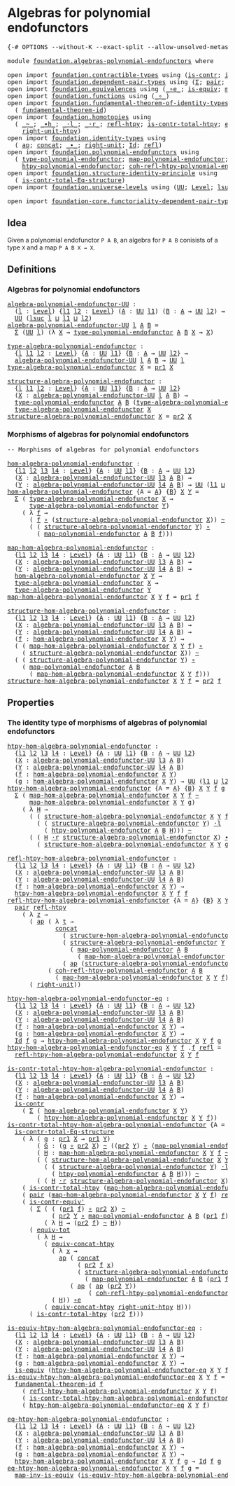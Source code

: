 # Algebras for polynomial endofunctors

<pre class="Agda"><a id="49" class="Symbol">{-#</a> <a id="53" class="Keyword">OPTIONS</a> <a id="61" class="Pragma">--without-K</a> <a id="73" class="Pragma">--exact-split</a> <a id="87" class="Pragma">--allow-unsolved-metas</a> <a id="110" class="Symbol">#-}</a>

<a id="115" class="Keyword">module</a> <a id="122" href="foundation.algebras-polynomial-endofunctors.html" class="Module">foundation.algebras-polynomial-endofunctors</a> <a id="166" class="Keyword">where</a>

<a id="173" class="Keyword">open</a> <a id="178" class="Keyword">import</a> <a id="185" href="foundation.contractible-types.html" class="Module">foundation.contractible-types</a> <a id="215" class="Keyword">using</a> <a id="221" class="Symbol">(</a><a id="222" href="foundation-core.contractible-types.html#992" class="Function">is-contr</a><a id="230" class="Symbol">;</a> <a id="232" href="foundation-core.contractible-types.html#3806" class="Function">is-contr-equiv&#39;</a><a id="247" class="Symbol">)</a>
<a id="249" class="Keyword">open</a> <a id="254" class="Keyword">import</a> <a id="261" href="foundation.dependent-pair-types.html" class="Module">foundation.dependent-pair-types</a> <a id="293" class="Keyword">using</a> <a id="299" class="Symbol">(</a><a id="300" href="foundation-core.dependent-pair-types.html#502" class="Record">Σ</a><a id="301" class="Symbol">;</a> <a id="303" href="foundation-core.dependent-pair-types.html#575" class="InductiveConstructor">pair</a><a id="307" class="Symbol">;</a> <a id="309" href="foundation-core.dependent-pair-types.html#592" class="Field">pr1</a><a id="312" class="Symbol">;</a> <a id="314" href="foundation-core.dependent-pair-types.html#604" class="Field">pr2</a><a id="317" class="Symbol">)</a>
<a id="319" class="Keyword">open</a> <a id="324" class="Keyword">import</a> <a id="331" href="foundation.equivalences.html" class="Module">foundation.equivalences</a> <a id="355" class="Keyword">using</a> <a id="361" class="Symbol">(</a><a id="362" href="foundation-core.equivalences.html#7855" class="Function Operator">_∘e_</a><a id="366" class="Symbol">;</a> <a id="368" href="foundation-core.equivalences.html#1542" class="Function">is-equiv</a><a id="376" class="Symbol">;</a> <a id="378" href="foundation-core.equivalences.html#4173" class="Function">map-inv-is-equiv</a><a id="394" class="Symbol">)</a>
<a id="396" class="Keyword">open</a> <a id="401" class="Keyword">import</a> <a id="408" href="foundation.functions.html" class="Module">foundation.functions</a> <a id="429" class="Keyword">using</a> <a id="435" class="Symbol">(</a><a id="436" href="foundation-core.functions.html#407" class="Function Operator">_∘_</a><a id="439" class="Symbol">)</a>
<a id="441" class="Keyword">open</a> <a id="446" class="Keyword">import</a> <a id="453" href="foundation.fundamental-theorem-of-identity-types.html" class="Module">foundation.fundamental-theorem-of-identity-types</a> <a id="502" class="Keyword">using</a>
  <a id="510" class="Symbol">(</a> <a id="512" href="foundation-core.fundamental-theorem-of-identity-types.html#1888" class="Function">fundamental-theorem-id</a><a id="534" class="Symbol">)</a>
<a id="536" class="Keyword">open</a> <a id="541" class="Keyword">import</a> <a id="548" href="foundation.homotopies.html" class="Module">foundation.homotopies</a> <a id="570" class="Keyword">using</a>
  <a id="578" class="Symbol">(</a> <a id="580" href="foundation-core.homotopies.html#545" class="Function Operator">_~_</a><a id="583" class="Symbol">;</a> <a id="585" href="foundation-core.homotopies.html#1136" class="Function Operator">_∙h_</a><a id="589" class="Symbol">;</a> <a id="591" href="foundation-core.homotopies.html#1846" class="Function Operator">_·l_</a><a id="595" class="Symbol">;</a> <a id="597" href="foundation-core.homotopies.html#2052" class="Function Operator">_·r_</a><a id="601" class="Symbol">;</a> <a id="603" href="foundation-core.homotopies.html#710" class="Function">refl-htpy</a><a id="612" class="Symbol">;</a> <a id="614" href="foundation.homotopies.html#3137" class="Function">is-contr-total-htpy</a><a id="633" class="Symbol">;</a> <a id="635" href="foundation.homotopies.html#6177" class="Function">equiv-concat-htpy</a><a id="652" class="Symbol">;</a>
    <a id="658" href="foundation-core.homotopies.html#2553" class="Function">right-unit-htpy</a><a id="673" class="Symbol">)</a>
<a id="675" class="Keyword">open</a> <a id="680" class="Keyword">import</a> <a id="687" href="foundation.identity-types.html" class="Module">foundation.identity-types</a> <a id="713" class="Keyword">using</a>
  <a id="721" class="Symbol">(</a> <a id="723" href="foundation-core.identity-types.html#2853" class="Function">ap</a><a id="725" class="Symbol">;</a> <a id="727" href="foundation-core.identity-types.html#1302" class="Function">concat</a><a id="733" class="Symbol">;</a> <a id="735" href="foundation-core.identity-types.html#1239" class="Function Operator">_∙_</a><a id="738" class="Symbol">;</a> <a id="740" href="foundation-core.identity-types.html#1905" class="Function">right-unit</a><a id="750" class="Symbol">;</a> <a id="752" href="foundation-core.identity-types.html#641" class="Datatype">Id</a><a id="754" class="Symbol">;</a> <a id="756" href="foundation-core.identity-types.html#694" class="InductiveConstructor">refl</a><a id="760" class="Symbol">)</a>
<a id="762" class="Keyword">open</a> <a id="767" class="Keyword">import</a> <a id="774" href="foundation.polynomial-endofunctors.html" class="Module">foundation.polynomial-endofunctors</a> <a id="809" class="Keyword">using</a>
  <a id="817" class="Symbol">(</a> <a id="819" href="foundation.polynomial-endofunctors.html#1269" class="Function">type-polynomial-endofunctor</a><a id="846" class="Symbol">;</a> <a id="848" href="foundation.polynomial-endofunctors.html#3977" class="Function">map-polynomial-endofunctor</a><a id="874" class="Symbol">;</a>
    <a id="880" href="foundation.polynomial-endofunctors.html#4298" class="Function">htpy-polynomial-endofunctor</a><a id="907" class="Symbol">;</a> <a id="909" href="foundation.polynomial-endofunctors.html#4732" class="Function">coh-refl-htpy-polynomial-endofunctor</a><a id="945" class="Symbol">)</a>
<a id="947" class="Keyword">open</a> <a id="952" class="Keyword">import</a> <a id="959" href="foundation.structure-identity-principle.html" class="Module">foundation.structure-identity-principle</a> <a id="999" class="Keyword">using</a>
  <a id="1007" class="Symbol">(</a> <a id="1009" href="foundation.structure-identity-principle.html#1341" class="Function">is-contr-total-Eq-structure</a><a id="1036" class="Symbol">)</a>
<a id="1038" class="Keyword">open</a> <a id="1043" class="Keyword">import</a> <a id="1050" href="foundation.universe-levels.html" class="Module">foundation.universe-levels</a> <a id="1077" class="Keyword">using</a> <a id="1083" class="Symbol">(</a><a id="1084" href="foundation-core.universe-levels.html#222" class="Primitive">UU</a><a id="1086" class="Symbol">;</a> <a id="1088" href="Agda.Primitive.html#597" class="Postulate">Level</a><a id="1093" class="Symbol">;</a> <a id="1095" href="Agda.Primitive.html#780" class="Primitive">lsuc</a><a id="1099" class="Symbol">;</a> <a id="1101" href="Agda.Primitive.html#810" class="Primitive Operator">_⊔_</a><a id="1104" class="Symbol">)</a>

<a id="1107" class="Keyword">open</a> <a id="1112" class="Keyword">import</a> <a id="1119" href="foundation-core.functoriality-dependent-pair-types.html" class="Module">foundation-core.functoriality-dependent-pair-types</a> <a id="1170" class="Keyword">using</a> <a id="1176" class="Symbol">(</a><a id="1177" href="foundation-core.functoriality-dependent-pair-types.html#6804" class="Function">equiv-tot</a><a id="1186" class="Symbol">)</a>
</pre>
## Idea

Given a polynomial endofunctor `P A B`, an algebra for `P A B` conisists of a type `X` and a map `P A B X → X`.

## Definitions

### Algebras for polynomial endofunctors

<pre class="Agda"><a id="algebra-polynomial-endofunctor-UU"></a><a id="1381" href="foundation.algebras-polynomial-endofunctors.html#1381" class="Function">algebra-polynomial-endofunctor-UU</a> <a id="1415" class="Symbol">:</a>
  <a id="1419" class="Symbol">(</a><a id="1420" href="foundation.algebras-polynomial-endofunctors.html#1420" class="Bound">l</a> <a id="1422" class="Symbol">:</a> <a id="1424" href="Agda.Primitive.html#597" class="Postulate">Level</a><a id="1429" class="Symbol">)</a> <a id="1431" class="Symbol">{</a><a id="1432" href="foundation.algebras-polynomial-endofunctors.html#1432" class="Bound">l1</a> <a id="1435" href="foundation.algebras-polynomial-endofunctors.html#1435" class="Bound">l2</a> <a id="1438" class="Symbol">:</a> <a id="1440" href="Agda.Primitive.html#597" class="Postulate">Level</a><a id="1445" class="Symbol">}</a> <a id="1447" class="Symbol">(</a><a id="1448" href="foundation.algebras-polynomial-endofunctors.html#1448" class="Bound">A</a> <a id="1450" class="Symbol">:</a> <a id="1452" href="foundation-core.universe-levels.html#222" class="Primitive">UU</a> <a id="1455" href="foundation.algebras-polynomial-endofunctors.html#1432" class="Bound">l1</a><a id="1457" class="Symbol">)</a> <a id="1459" class="Symbol">(</a><a id="1460" href="foundation.algebras-polynomial-endofunctors.html#1460" class="Bound">B</a> <a id="1462" class="Symbol">:</a> <a id="1464" href="foundation.algebras-polynomial-endofunctors.html#1448" class="Bound">A</a> <a id="1466" class="Symbol">→</a> <a id="1468" href="foundation-core.universe-levels.html#222" class="Primitive">UU</a> <a id="1471" href="foundation.algebras-polynomial-endofunctors.html#1435" class="Bound">l2</a><a id="1473" class="Symbol">)</a> <a id="1475" class="Symbol">→</a>
  <a id="1479" href="foundation-core.universe-levels.html#222" class="Primitive">UU</a> <a id="1482" class="Symbol">(</a><a id="1483" href="Agda.Primitive.html#780" class="Primitive">lsuc</a> <a id="1488" href="foundation.algebras-polynomial-endofunctors.html#1420" class="Bound">l</a> <a id="1490" href="Agda.Primitive.html#810" class="Primitive Operator">⊔</a> <a id="1492" href="foundation.algebras-polynomial-endofunctors.html#1432" class="Bound">l1</a> <a id="1495" href="Agda.Primitive.html#810" class="Primitive Operator">⊔</a> <a id="1497" href="foundation.algebras-polynomial-endofunctors.html#1435" class="Bound">l2</a><a id="1499" class="Symbol">)</a>
<a id="1501" href="foundation.algebras-polynomial-endofunctors.html#1381" class="Function">algebra-polynomial-endofunctor-UU</a> <a id="1535" href="foundation.algebras-polynomial-endofunctors.html#1535" class="Bound">l</a> <a id="1537" href="foundation.algebras-polynomial-endofunctors.html#1537" class="Bound">A</a> <a id="1539" href="foundation.algebras-polynomial-endofunctors.html#1539" class="Bound">B</a> <a id="1541" class="Symbol">=</a>
  <a id="1545" href="foundation-core.dependent-pair-types.html#502" class="Record">Σ</a> <a id="1547" class="Symbol">(</a><a id="1548" href="foundation-core.universe-levels.html#222" class="Primitive">UU</a> <a id="1551" href="foundation.algebras-polynomial-endofunctors.html#1535" class="Bound">l</a><a id="1552" class="Symbol">)</a> <a id="1554" class="Symbol">(λ</a> <a id="1557" href="foundation.algebras-polynomial-endofunctors.html#1557" class="Bound">X</a> <a id="1559" class="Symbol">→</a> <a id="1561" href="foundation.polynomial-endofunctors.html#1269" class="Function">type-polynomial-endofunctor</a> <a id="1589" href="foundation.algebras-polynomial-endofunctors.html#1537" class="Bound">A</a> <a id="1591" href="foundation.algebras-polynomial-endofunctors.html#1539" class="Bound">B</a> <a id="1593" href="foundation.algebras-polynomial-endofunctors.html#1557" class="Bound">X</a> <a id="1595" class="Symbol">→</a> <a id="1597" href="foundation.algebras-polynomial-endofunctors.html#1557" class="Bound">X</a><a id="1598" class="Symbol">)</a>
                                                  
<a id="type-algebra-polynomial-endofunctor"></a><a id="1651" href="foundation.algebras-polynomial-endofunctors.html#1651" class="Function">type-algebra-polynomial-endofunctor</a> <a id="1687" class="Symbol">:</a>
  <a id="1691" class="Symbol">{</a><a id="1692" href="foundation.algebras-polynomial-endofunctors.html#1692" class="Bound">l</a> <a id="1694" href="foundation.algebras-polynomial-endofunctors.html#1694" class="Bound">l1</a> <a id="1697" href="foundation.algebras-polynomial-endofunctors.html#1697" class="Bound">l2</a> <a id="1700" class="Symbol">:</a> <a id="1702" href="Agda.Primitive.html#597" class="Postulate">Level</a><a id="1707" class="Symbol">}</a> <a id="1709" class="Symbol">{</a><a id="1710" href="foundation.algebras-polynomial-endofunctors.html#1710" class="Bound">A</a> <a id="1712" class="Symbol">:</a> <a id="1714" href="foundation-core.universe-levels.html#222" class="Primitive">UU</a> <a id="1717" href="foundation.algebras-polynomial-endofunctors.html#1694" class="Bound">l1</a><a id="1719" class="Symbol">}</a> <a id="1721" class="Symbol">{</a><a id="1722" href="foundation.algebras-polynomial-endofunctors.html#1722" class="Bound">B</a> <a id="1724" class="Symbol">:</a> <a id="1726" href="foundation.algebras-polynomial-endofunctors.html#1710" class="Bound">A</a> <a id="1728" class="Symbol">→</a> <a id="1730" href="foundation-core.universe-levels.html#222" class="Primitive">UU</a> <a id="1733" href="foundation.algebras-polynomial-endofunctors.html#1697" class="Bound">l2</a><a id="1735" class="Symbol">}</a> <a id="1737" class="Symbol">→</a>
  <a id="1741" href="foundation.algebras-polynomial-endofunctors.html#1381" class="Function">algebra-polynomial-endofunctor-UU</a> <a id="1775" href="foundation.algebras-polynomial-endofunctors.html#1692" class="Bound">l</a> <a id="1777" href="foundation.algebras-polynomial-endofunctors.html#1710" class="Bound">A</a> <a id="1779" href="foundation.algebras-polynomial-endofunctors.html#1722" class="Bound">B</a> <a id="1781" class="Symbol">→</a> <a id="1783" href="foundation-core.universe-levels.html#222" class="Primitive">UU</a> <a id="1786" href="foundation.algebras-polynomial-endofunctors.html#1692" class="Bound">l</a>
<a id="1788" href="foundation.algebras-polynomial-endofunctors.html#1651" class="Function">type-algebra-polynomial-endofunctor</a> <a id="1824" href="foundation.algebras-polynomial-endofunctors.html#1824" class="Bound">X</a> <a id="1826" class="Symbol">=</a> <a id="1828" href="foundation-core.dependent-pair-types.html#592" class="Field">pr1</a> <a id="1832" href="foundation.algebras-polynomial-endofunctors.html#1824" class="Bound">X</a>
                                            
<a id="structure-algebra-polynomial-endofunctor"></a><a id="1879" href="foundation.algebras-polynomial-endofunctors.html#1879" class="Function">structure-algebra-polynomial-endofunctor</a> <a id="1920" class="Symbol">:</a>
  <a id="1924" class="Symbol">{</a><a id="1925" href="foundation.algebras-polynomial-endofunctors.html#1925" class="Bound">l</a> <a id="1927" href="foundation.algebras-polynomial-endofunctors.html#1927" class="Bound">l1</a> <a id="1930" href="foundation.algebras-polynomial-endofunctors.html#1930" class="Bound">l2</a> <a id="1933" class="Symbol">:</a> <a id="1935" href="Agda.Primitive.html#597" class="Postulate">Level</a><a id="1940" class="Symbol">}</a> <a id="1942" class="Symbol">{</a><a id="1943" href="foundation.algebras-polynomial-endofunctors.html#1943" class="Bound">A</a> <a id="1945" class="Symbol">:</a> <a id="1947" href="foundation-core.universe-levels.html#222" class="Primitive">UU</a> <a id="1950" href="foundation.algebras-polynomial-endofunctors.html#1927" class="Bound">l1</a><a id="1952" class="Symbol">}</a> <a id="1954" class="Symbol">{</a><a id="1955" href="foundation.algebras-polynomial-endofunctors.html#1955" class="Bound">B</a> <a id="1957" class="Symbol">:</a> <a id="1959" href="foundation.algebras-polynomial-endofunctors.html#1943" class="Bound">A</a> <a id="1961" class="Symbol">→</a> <a id="1963" href="foundation-core.universe-levels.html#222" class="Primitive">UU</a> <a id="1966" href="foundation.algebras-polynomial-endofunctors.html#1930" class="Bound">l2</a><a id="1968" class="Symbol">}</a>
  <a id="1972" class="Symbol">(</a><a id="1973" href="foundation.algebras-polynomial-endofunctors.html#1973" class="Bound">X</a> <a id="1975" class="Symbol">:</a> <a id="1977" href="foundation.algebras-polynomial-endofunctors.html#1381" class="Function">algebra-polynomial-endofunctor-UU</a> <a id="2011" href="foundation.algebras-polynomial-endofunctors.html#1925" class="Bound">l</a> <a id="2013" href="foundation.algebras-polynomial-endofunctors.html#1943" class="Bound">A</a> <a id="2015" href="foundation.algebras-polynomial-endofunctors.html#1955" class="Bound">B</a><a id="2016" class="Symbol">)</a> <a id="2018" class="Symbol">→</a>
  <a id="2022" href="foundation.polynomial-endofunctors.html#1269" class="Function">type-polynomial-endofunctor</a> <a id="2050" href="foundation.algebras-polynomial-endofunctors.html#1943" class="Bound">A</a> <a id="2052" href="foundation.algebras-polynomial-endofunctors.html#1955" class="Bound">B</a> <a id="2054" class="Symbol">(</a><a id="2055" href="foundation.algebras-polynomial-endofunctors.html#1651" class="Function">type-algebra-polynomial-endofunctor</a> <a id="2091" href="foundation.algebras-polynomial-endofunctors.html#1973" class="Bound">X</a><a id="2092" class="Symbol">)</a> <a id="2094" class="Symbol">→</a>
  <a id="2098" href="foundation.algebras-polynomial-endofunctors.html#1651" class="Function">type-algebra-polynomial-endofunctor</a> <a id="2134" href="foundation.algebras-polynomial-endofunctors.html#1973" class="Bound">X</a>
<a id="2136" href="foundation.algebras-polynomial-endofunctors.html#1879" class="Function">structure-algebra-polynomial-endofunctor</a> <a id="2177" href="foundation.algebras-polynomial-endofunctors.html#2177" class="Bound">X</a> <a id="2179" class="Symbol">=</a> <a id="2181" href="foundation-core.dependent-pair-types.html#604" class="Field">pr2</a> <a id="2185" href="foundation.algebras-polynomial-endofunctors.html#2177" class="Bound">X</a>
</pre>
### Morphisms of algebras for polynomial endofunctors

<pre class="Agda"><a id="2255" class="Comment">-- Morphisms of algebras for polynomial endofunctors</a>
  
<a id="hom-algebra-polynomial-endofunctor"></a><a id="2311" href="foundation.algebras-polynomial-endofunctors.html#2311" class="Function">hom-algebra-polynomial-endofunctor</a> <a id="2346" class="Symbol">:</a>
  <a id="2350" class="Symbol">{</a><a id="2351" href="foundation.algebras-polynomial-endofunctors.html#2351" class="Bound">l1</a> <a id="2354" href="foundation.algebras-polynomial-endofunctors.html#2354" class="Bound">l2</a> <a id="2357" href="foundation.algebras-polynomial-endofunctors.html#2357" class="Bound">l3</a> <a id="2360" href="foundation.algebras-polynomial-endofunctors.html#2360" class="Bound">l4</a> <a id="2363" class="Symbol">:</a> <a id="2365" href="Agda.Primitive.html#597" class="Postulate">Level</a><a id="2370" class="Symbol">}</a> <a id="2372" class="Symbol">{</a><a id="2373" href="foundation.algebras-polynomial-endofunctors.html#2373" class="Bound">A</a> <a id="2375" class="Symbol">:</a> <a id="2377" href="foundation-core.universe-levels.html#222" class="Primitive">UU</a> <a id="2380" href="foundation.algebras-polynomial-endofunctors.html#2351" class="Bound">l1</a><a id="2382" class="Symbol">}</a> <a id="2384" class="Symbol">{</a><a id="2385" href="foundation.algebras-polynomial-endofunctors.html#2385" class="Bound">B</a> <a id="2387" class="Symbol">:</a> <a id="2389" href="foundation.algebras-polynomial-endofunctors.html#2373" class="Bound">A</a> <a id="2391" class="Symbol">→</a> <a id="2393" href="foundation-core.universe-levels.html#222" class="Primitive">UU</a> <a id="2396" href="foundation.algebras-polynomial-endofunctors.html#2354" class="Bound">l2</a><a id="2398" class="Symbol">}</a>
  <a id="2402" class="Symbol">(</a><a id="2403" href="foundation.algebras-polynomial-endofunctors.html#2403" class="Bound">X</a> <a id="2405" class="Symbol">:</a> <a id="2407" href="foundation.algebras-polynomial-endofunctors.html#1381" class="Function">algebra-polynomial-endofunctor-UU</a> <a id="2441" href="foundation.algebras-polynomial-endofunctors.html#2357" class="Bound">l3</a> <a id="2444" href="foundation.algebras-polynomial-endofunctors.html#2373" class="Bound">A</a> <a id="2446" href="foundation.algebras-polynomial-endofunctors.html#2385" class="Bound">B</a><a id="2447" class="Symbol">)</a> <a id="2449" class="Symbol">→</a>
  <a id="2453" class="Symbol">(</a><a id="2454" href="foundation.algebras-polynomial-endofunctors.html#2454" class="Bound">Y</a> <a id="2456" class="Symbol">:</a> <a id="2458" href="foundation.algebras-polynomial-endofunctors.html#1381" class="Function">algebra-polynomial-endofunctor-UU</a> <a id="2492" href="foundation.algebras-polynomial-endofunctors.html#2360" class="Bound">l4</a> <a id="2495" href="foundation.algebras-polynomial-endofunctors.html#2373" class="Bound">A</a> <a id="2497" href="foundation.algebras-polynomial-endofunctors.html#2385" class="Bound">B</a><a id="2498" class="Symbol">)</a> <a id="2500" class="Symbol">→</a> <a id="2502" href="foundation-core.universe-levels.html#222" class="Primitive">UU</a> <a id="2505" class="Symbol">(</a><a id="2506" href="foundation.algebras-polynomial-endofunctors.html#2351" class="Bound">l1</a> <a id="2509" href="Agda.Primitive.html#810" class="Primitive Operator">⊔</a> <a id="2511" href="foundation.algebras-polynomial-endofunctors.html#2354" class="Bound">l2</a> <a id="2514" href="Agda.Primitive.html#810" class="Primitive Operator">⊔</a> <a id="2516" href="foundation.algebras-polynomial-endofunctors.html#2357" class="Bound">l3</a> <a id="2519" href="Agda.Primitive.html#810" class="Primitive Operator">⊔</a> <a id="2521" href="foundation.algebras-polynomial-endofunctors.html#2360" class="Bound">l4</a><a id="2523" class="Symbol">)</a>
<a id="2525" href="foundation.algebras-polynomial-endofunctors.html#2311" class="Function">hom-algebra-polynomial-endofunctor</a> <a id="2560" class="Symbol">{</a><a id="2561" class="Argument">A</a> <a id="2563" class="Symbol">=</a> <a id="2565" href="foundation.algebras-polynomial-endofunctors.html#2565" class="Bound">A</a><a id="2566" class="Symbol">}</a> <a id="2568" class="Symbol">{</a><a id="2569" href="foundation.algebras-polynomial-endofunctors.html#2569" class="Bound">B</a><a id="2570" class="Symbol">}</a> <a id="2572" href="foundation.algebras-polynomial-endofunctors.html#2572" class="Bound">X</a> <a id="2574" href="foundation.algebras-polynomial-endofunctors.html#2574" class="Bound">Y</a> <a id="2576" class="Symbol">=</a>
  <a id="2580" href="foundation-core.dependent-pair-types.html#502" class="Record">Σ</a> <a id="2582" class="Symbol">(</a> <a id="2584" href="foundation.algebras-polynomial-endofunctors.html#1651" class="Function">type-algebra-polynomial-endofunctor</a> <a id="2620" href="foundation.algebras-polynomial-endofunctors.html#2572" class="Bound">X</a> <a id="2622" class="Symbol">→</a>
      <a id="2630" href="foundation.algebras-polynomial-endofunctors.html#1651" class="Function">type-algebra-polynomial-endofunctor</a> <a id="2666" href="foundation.algebras-polynomial-endofunctors.html#2574" class="Bound">Y</a><a id="2667" class="Symbol">)</a>
    <a id="2673" class="Symbol">(</a> <a id="2675" class="Symbol">λ</a> <a id="2677" href="foundation.algebras-polynomial-endofunctors.html#2677" class="Bound">f</a> <a id="2679" class="Symbol">→</a>
      <a id="2687" class="Symbol">(</a> <a id="2689" href="foundation.algebras-polynomial-endofunctors.html#2677" class="Bound">f</a> <a id="2691" href="foundation-core.functions.html#407" class="Function Operator">∘</a> <a id="2693" class="Symbol">(</a><a id="2694" href="foundation.algebras-polynomial-endofunctors.html#1879" class="Function">structure-algebra-polynomial-endofunctor</a> <a id="2735" href="foundation.algebras-polynomial-endofunctors.html#2572" class="Bound">X</a><a id="2736" class="Symbol">))</a> <a id="2739" href="foundation-core.homotopies.html#545" class="Function Operator">~</a>
      <a id="2747" class="Symbol">(</a> <a id="2749" class="Symbol">(</a> <a id="2751" href="foundation.algebras-polynomial-endofunctors.html#1879" class="Function">structure-algebra-polynomial-endofunctor</a> <a id="2792" href="foundation.algebras-polynomial-endofunctors.html#2574" class="Bound">Y</a><a id="2793" class="Symbol">)</a> <a id="2795" href="foundation-core.functions.html#407" class="Function Operator">∘</a>
        <a id="2805" class="Symbol">(</a> <a id="2807" href="foundation.polynomial-endofunctors.html#3977" class="Function">map-polynomial-endofunctor</a> <a id="2834" href="foundation.algebras-polynomial-endofunctors.html#2565" class="Bound">A</a> <a id="2836" href="foundation.algebras-polynomial-endofunctors.html#2569" class="Bound">B</a> <a id="2838" href="foundation.algebras-polynomial-endofunctors.html#2677" class="Bound">f</a><a id="2839" class="Symbol">)))</a>

<a id="map-hom-algebra-polynomial-endofunctor"></a><a id="2844" href="foundation.algebras-polynomial-endofunctors.html#2844" class="Function">map-hom-algebra-polynomial-endofunctor</a> <a id="2883" class="Symbol">:</a>
  <a id="2887" class="Symbol">{</a><a id="2888" href="foundation.algebras-polynomial-endofunctors.html#2888" class="Bound">l1</a> <a id="2891" href="foundation.algebras-polynomial-endofunctors.html#2891" class="Bound">l2</a> <a id="2894" href="foundation.algebras-polynomial-endofunctors.html#2894" class="Bound">l3</a> <a id="2897" href="foundation.algebras-polynomial-endofunctors.html#2897" class="Bound">l4</a> <a id="2900" class="Symbol">:</a> <a id="2902" href="Agda.Primitive.html#597" class="Postulate">Level</a><a id="2907" class="Symbol">}</a> <a id="2909" class="Symbol">{</a><a id="2910" href="foundation.algebras-polynomial-endofunctors.html#2910" class="Bound">A</a> <a id="2912" class="Symbol">:</a> <a id="2914" href="foundation-core.universe-levels.html#222" class="Primitive">UU</a> <a id="2917" href="foundation.algebras-polynomial-endofunctors.html#2888" class="Bound">l1</a><a id="2919" class="Symbol">}</a> <a id="2921" class="Symbol">{</a><a id="2922" href="foundation.algebras-polynomial-endofunctors.html#2922" class="Bound">B</a> <a id="2924" class="Symbol">:</a> <a id="2926" href="foundation.algebras-polynomial-endofunctors.html#2910" class="Bound">A</a> <a id="2928" class="Symbol">→</a> <a id="2930" href="foundation-core.universe-levels.html#222" class="Primitive">UU</a> <a id="2933" href="foundation.algebras-polynomial-endofunctors.html#2891" class="Bound">l2</a><a id="2935" class="Symbol">}</a>
  <a id="2939" class="Symbol">(</a><a id="2940" href="foundation.algebras-polynomial-endofunctors.html#2940" class="Bound">X</a> <a id="2942" class="Symbol">:</a> <a id="2944" href="foundation.algebras-polynomial-endofunctors.html#1381" class="Function">algebra-polynomial-endofunctor-UU</a> <a id="2978" href="foundation.algebras-polynomial-endofunctors.html#2894" class="Bound">l3</a> <a id="2981" href="foundation.algebras-polynomial-endofunctors.html#2910" class="Bound">A</a> <a id="2983" href="foundation.algebras-polynomial-endofunctors.html#2922" class="Bound">B</a><a id="2984" class="Symbol">)</a> <a id="2986" class="Symbol">→</a>
  <a id="2990" class="Symbol">(</a><a id="2991" href="foundation.algebras-polynomial-endofunctors.html#2991" class="Bound">Y</a> <a id="2993" class="Symbol">:</a> <a id="2995" href="foundation.algebras-polynomial-endofunctors.html#1381" class="Function">algebra-polynomial-endofunctor-UU</a> <a id="3029" href="foundation.algebras-polynomial-endofunctors.html#2897" class="Bound">l4</a> <a id="3032" href="foundation.algebras-polynomial-endofunctors.html#2910" class="Bound">A</a> <a id="3034" href="foundation.algebras-polynomial-endofunctors.html#2922" class="Bound">B</a><a id="3035" class="Symbol">)</a> <a id="3037" class="Symbol">→</a>
  <a id="3041" href="foundation.algebras-polynomial-endofunctors.html#2311" class="Function">hom-algebra-polynomial-endofunctor</a> <a id="3076" href="foundation.algebras-polynomial-endofunctors.html#2940" class="Bound">X</a> <a id="3078" href="foundation.algebras-polynomial-endofunctors.html#2991" class="Bound">Y</a> <a id="3080" class="Symbol">→</a>
  <a id="3084" href="foundation.algebras-polynomial-endofunctors.html#1651" class="Function">type-algebra-polynomial-endofunctor</a> <a id="3120" href="foundation.algebras-polynomial-endofunctors.html#2940" class="Bound">X</a> <a id="3122" class="Symbol">→</a>
  <a id="3126" href="foundation.algebras-polynomial-endofunctors.html#1651" class="Function">type-algebra-polynomial-endofunctor</a> <a id="3162" href="foundation.algebras-polynomial-endofunctors.html#2991" class="Bound">Y</a>
<a id="3164" href="foundation.algebras-polynomial-endofunctors.html#2844" class="Function">map-hom-algebra-polynomial-endofunctor</a> <a id="3203" href="foundation.algebras-polynomial-endofunctors.html#3203" class="Bound">X</a> <a id="3205" href="foundation.algebras-polynomial-endofunctors.html#3205" class="Bound">Y</a> <a id="3207" href="foundation.algebras-polynomial-endofunctors.html#3207" class="Bound">f</a> <a id="3209" class="Symbol">=</a> <a id="3211" href="foundation-core.dependent-pair-types.html#592" class="Field">pr1</a> <a id="3215" href="foundation.algebras-polynomial-endofunctors.html#3207" class="Bound">f</a>

<a id="structure-hom-algebra-polynomial-endofunctor"></a><a id="3218" href="foundation.algebras-polynomial-endofunctors.html#3218" class="Function">structure-hom-algebra-polynomial-endofunctor</a> <a id="3263" class="Symbol">:</a>
  <a id="3267" class="Symbol">{</a><a id="3268" href="foundation.algebras-polynomial-endofunctors.html#3268" class="Bound">l1</a> <a id="3271" href="foundation.algebras-polynomial-endofunctors.html#3271" class="Bound">l2</a> <a id="3274" href="foundation.algebras-polynomial-endofunctors.html#3274" class="Bound">l3</a> <a id="3277" href="foundation.algebras-polynomial-endofunctors.html#3277" class="Bound">l4</a> <a id="3280" class="Symbol">:</a> <a id="3282" href="Agda.Primitive.html#597" class="Postulate">Level</a><a id="3287" class="Symbol">}</a> <a id="3289" class="Symbol">{</a><a id="3290" href="foundation.algebras-polynomial-endofunctors.html#3290" class="Bound">A</a> <a id="3292" class="Symbol">:</a> <a id="3294" href="foundation-core.universe-levels.html#222" class="Primitive">UU</a> <a id="3297" href="foundation.algebras-polynomial-endofunctors.html#3268" class="Bound">l1</a><a id="3299" class="Symbol">}</a> <a id="3301" class="Symbol">{</a><a id="3302" href="foundation.algebras-polynomial-endofunctors.html#3302" class="Bound">B</a> <a id="3304" class="Symbol">:</a> <a id="3306" href="foundation.algebras-polynomial-endofunctors.html#3290" class="Bound">A</a> <a id="3308" class="Symbol">→</a> <a id="3310" href="foundation-core.universe-levels.html#222" class="Primitive">UU</a> <a id="3313" href="foundation.algebras-polynomial-endofunctors.html#3271" class="Bound">l2</a><a id="3315" class="Symbol">}</a>
  <a id="3319" class="Symbol">(</a><a id="3320" href="foundation.algebras-polynomial-endofunctors.html#3320" class="Bound">X</a> <a id="3322" class="Symbol">:</a> <a id="3324" href="foundation.algebras-polynomial-endofunctors.html#1381" class="Function">algebra-polynomial-endofunctor-UU</a> <a id="3358" href="foundation.algebras-polynomial-endofunctors.html#3274" class="Bound">l3</a> <a id="3361" href="foundation.algebras-polynomial-endofunctors.html#3290" class="Bound">A</a> <a id="3363" href="foundation.algebras-polynomial-endofunctors.html#3302" class="Bound">B</a><a id="3364" class="Symbol">)</a> <a id="3366" class="Symbol">→</a>
  <a id="3370" class="Symbol">(</a><a id="3371" href="foundation.algebras-polynomial-endofunctors.html#3371" class="Bound">Y</a> <a id="3373" class="Symbol">:</a> <a id="3375" href="foundation.algebras-polynomial-endofunctors.html#1381" class="Function">algebra-polynomial-endofunctor-UU</a> <a id="3409" href="foundation.algebras-polynomial-endofunctors.html#3277" class="Bound">l4</a> <a id="3412" href="foundation.algebras-polynomial-endofunctors.html#3290" class="Bound">A</a> <a id="3414" href="foundation.algebras-polynomial-endofunctors.html#3302" class="Bound">B</a><a id="3415" class="Symbol">)</a> <a id="3417" class="Symbol">→</a>
  <a id="3421" class="Symbol">(</a><a id="3422" href="foundation.algebras-polynomial-endofunctors.html#3422" class="Bound">f</a> <a id="3424" class="Symbol">:</a> <a id="3426" href="foundation.algebras-polynomial-endofunctors.html#2311" class="Function">hom-algebra-polynomial-endofunctor</a> <a id="3461" href="foundation.algebras-polynomial-endofunctors.html#3320" class="Bound">X</a> <a id="3463" href="foundation.algebras-polynomial-endofunctors.html#3371" class="Bound">Y</a><a id="3464" class="Symbol">)</a> <a id="3466" class="Symbol">→</a>
  <a id="3470" class="Symbol">(</a> <a id="3472" class="Symbol">(</a> <a id="3474" href="foundation.algebras-polynomial-endofunctors.html#2844" class="Function">map-hom-algebra-polynomial-endofunctor</a> <a id="3513" href="foundation.algebras-polynomial-endofunctors.html#3320" class="Bound">X</a> <a id="3515" href="foundation.algebras-polynomial-endofunctors.html#3371" class="Bound">Y</a> <a id="3517" href="foundation.algebras-polynomial-endofunctors.html#3422" class="Bound">f</a><a id="3518" class="Symbol">)</a> <a id="3520" href="foundation-core.functions.html#407" class="Function Operator">∘</a>
    <a id="3526" class="Symbol">(</a> <a id="3528" href="foundation.algebras-polynomial-endofunctors.html#1879" class="Function">structure-algebra-polynomial-endofunctor</a> <a id="3569" href="foundation.algebras-polynomial-endofunctors.html#3320" class="Bound">X</a><a id="3570" class="Symbol">))</a> <a id="3573" href="foundation-core.homotopies.html#545" class="Function Operator">~</a>
  <a id="3577" class="Symbol">(</a> <a id="3579" class="Symbol">(</a> <a id="3581" href="foundation.algebras-polynomial-endofunctors.html#1879" class="Function">structure-algebra-polynomial-endofunctor</a> <a id="3622" href="foundation.algebras-polynomial-endofunctors.html#3371" class="Bound">Y</a><a id="3623" class="Symbol">)</a> <a id="3625" href="foundation-core.functions.html#407" class="Function Operator">∘</a>
    <a id="3631" class="Symbol">(</a> <a id="3633" href="foundation.polynomial-endofunctors.html#3977" class="Function">map-polynomial-endofunctor</a> <a id="3660" href="foundation.algebras-polynomial-endofunctors.html#3290" class="Bound">A</a> <a id="3662" href="foundation.algebras-polynomial-endofunctors.html#3302" class="Bound">B</a>
      <a id="3670" class="Symbol">(</a> <a id="3672" href="foundation.algebras-polynomial-endofunctors.html#2844" class="Function">map-hom-algebra-polynomial-endofunctor</a> <a id="3711" href="foundation.algebras-polynomial-endofunctors.html#3320" class="Bound">X</a> <a id="3713" href="foundation.algebras-polynomial-endofunctors.html#3371" class="Bound">Y</a> <a id="3715" href="foundation.algebras-polynomial-endofunctors.html#3422" class="Bound">f</a><a id="3716" class="Symbol">)))</a>
<a id="3720" href="foundation.algebras-polynomial-endofunctors.html#3218" class="Function">structure-hom-algebra-polynomial-endofunctor</a> <a id="3765" href="foundation.algebras-polynomial-endofunctors.html#3765" class="Bound">X</a> <a id="3767" href="foundation.algebras-polynomial-endofunctors.html#3767" class="Bound">Y</a> <a id="3769" href="foundation.algebras-polynomial-endofunctors.html#3769" class="Bound">f</a> <a id="3771" class="Symbol">=</a> <a id="3773" href="foundation-core.dependent-pair-types.html#604" class="Field">pr2</a> <a id="3777" href="foundation.algebras-polynomial-endofunctors.html#3769" class="Bound">f</a>
</pre>
## Properties

### The identity type of morphisms of algebras of polynomial endofunctors

<pre class="Agda"><a id="htpy-hom-algebra-polynomial-endofunctor"></a><a id="3882" href="foundation.algebras-polynomial-endofunctors.html#3882" class="Function">htpy-hom-algebra-polynomial-endofunctor</a> <a id="3922" class="Symbol">:</a>
  <a id="3926" class="Symbol">{</a><a id="3927" href="foundation.algebras-polynomial-endofunctors.html#3927" class="Bound">l1</a> <a id="3930" href="foundation.algebras-polynomial-endofunctors.html#3930" class="Bound">l2</a> <a id="3933" href="foundation.algebras-polynomial-endofunctors.html#3933" class="Bound">l3</a> <a id="3936" href="foundation.algebras-polynomial-endofunctors.html#3936" class="Bound">l4</a> <a id="3939" class="Symbol">:</a> <a id="3941" href="Agda.Primitive.html#597" class="Postulate">Level</a><a id="3946" class="Symbol">}</a> <a id="3948" class="Symbol">{</a><a id="3949" href="foundation.algebras-polynomial-endofunctors.html#3949" class="Bound">A</a> <a id="3951" class="Symbol">:</a> <a id="3953" href="foundation-core.universe-levels.html#222" class="Primitive">UU</a> <a id="3956" href="foundation.algebras-polynomial-endofunctors.html#3927" class="Bound">l1</a><a id="3958" class="Symbol">}</a> <a id="3960" class="Symbol">{</a><a id="3961" href="foundation.algebras-polynomial-endofunctors.html#3961" class="Bound">B</a> <a id="3963" class="Symbol">:</a> <a id="3965" href="foundation.algebras-polynomial-endofunctors.html#3949" class="Bound">A</a> <a id="3967" class="Symbol">→</a> <a id="3969" href="foundation-core.universe-levels.html#222" class="Primitive">UU</a> <a id="3972" href="foundation.algebras-polynomial-endofunctors.html#3930" class="Bound">l2</a><a id="3974" class="Symbol">}</a>
  <a id="3978" class="Symbol">(</a><a id="3979" href="foundation.algebras-polynomial-endofunctors.html#3979" class="Bound">X</a> <a id="3981" class="Symbol">:</a> <a id="3983" href="foundation.algebras-polynomial-endofunctors.html#1381" class="Function">algebra-polynomial-endofunctor-UU</a> <a id="4017" href="foundation.algebras-polynomial-endofunctors.html#3933" class="Bound">l3</a> <a id="4020" href="foundation.algebras-polynomial-endofunctors.html#3949" class="Bound">A</a> <a id="4022" href="foundation.algebras-polynomial-endofunctors.html#3961" class="Bound">B</a><a id="4023" class="Symbol">)</a>
  <a id="4027" class="Symbol">(</a><a id="4028" href="foundation.algebras-polynomial-endofunctors.html#4028" class="Bound">Y</a> <a id="4030" class="Symbol">:</a> <a id="4032" href="foundation.algebras-polynomial-endofunctors.html#1381" class="Function">algebra-polynomial-endofunctor-UU</a> <a id="4066" href="foundation.algebras-polynomial-endofunctors.html#3936" class="Bound">l4</a> <a id="4069" href="foundation.algebras-polynomial-endofunctors.html#3949" class="Bound">A</a> <a id="4071" href="foundation.algebras-polynomial-endofunctors.html#3961" class="Bound">B</a><a id="4072" class="Symbol">)</a>
  <a id="4076" class="Symbol">(</a><a id="4077" href="foundation.algebras-polynomial-endofunctors.html#4077" class="Bound">f</a> <a id="4079" class="Symbol">:</a> <a id="4081" href="foundation.algebras-polynomial-endofunctors.html#2311" class="Function">hom-algebra-polynomial-endofunctor</a> <a id="4116" href="foundation.algebras-polynomial-endofunctors.html#3979" class="Bound">X</a> <a id="4118" href="foundation.algebras-polynomial-endofunctors.html#4028" class="Bound">Y</a><a id="4119" class="Symbol">)</a>
  <a id="4123" class="Symbol">(</a><a id="4124" href="foundation.algebras-polynomial-endofunctors.html#4124" class="Bound">g</a> <a id="4126" class="Symbol">:</a> <a id="4128" href="foundation.algebras-polynomial-endofunctors.html#2311" class="Function">hom-algebra-polynomial-endofunctor</a> <a id="4163" href="foundation.algebras-polynomial-endofunctors.html#3979" class="Bound">X</a> <a id="4165" href="foundation.algebras-polynomial-endofunctors.html#4028" class="Bound">Y</a><a id="4166" class="Symbol">)</a> <a id="4168" class="Symbol">→</a> <a id="4170" href="foundation-core.universe-levels.html#222" class="Primitive">UU</a> <a id="4173" class="Symbol">(</a><a id="4174" href="foundation.algebras-polynomial-endofunctors.html#3927" class="Bound">l1</a> <a id="4177" href="Agda.Primitive.html#810" class="Primitive Operator">⊔</a> <a id="4179" href="foundation.algebras-polynomial-endofunctors.html#3930" class="Bound">l2</a> <a id="4182" href="Agda.Primitive.html#810" class="Primitive Operator">⊔</a> <a id="4184" href="foundation.algebras-polynomial-endofunctors.html#3933" class="Bound">l3</a> <a id="4187" href="Agda.Primitive.html#810" class="Primitive Operator">⊔</a> <a id="4189" href="foundation.algebras-polynomial-endofunctors.html#3936" class="Bound">l4</a><a id="4191" class="Symbol">)</a>
<a id="4193" href="foundation.algebras-polynomial-endofunctors.html#3882" class="Function">htpy-hom-algebra-polynomial-endofunctor</a> <a id="4233" class="Symbol">{</a><a id="4234" class="Argument">A</a> <a id="4236" class="Symbol">=</a> <a id="4238" href="foundation.algebras-polynomial-endofunctors.html#4238" class="Bound">A</a><a id="4239" class="Symbol">}</a> <a id="4241" class="Symbol">{</a><a id="4242" href="foundation.algebras-polynomial-endofunctors.html#4242" class="Bound">B</a><a id="4243" class="Symbol">}</a> <a id="4245" href="foundation.algebras-polynomial-endofunctors.html#4245" class="Bound">X</a> <a id="4247" href="foundation.algebras-polynomial-endofunctors.html#4247" class="Bound">Y</a> <a id="4249" href="foundation.algebras-polynomial-endofunctors.html#4249" class="Bound">f</a> <a id="4251" href="foundation.algebras-polynomial-endofunctors.html#4251" class="Bound">g</a> <a id="4253" class="Symbol">=</a>
  <a id="4257" href="foundation-core.dependent-pair-types.html#502" class="Record">Σ</a> <a id="4259" class="Symbol">(</a> <a id="4261" href="foundation.algebras-polynomial-endofunctors.html#2844" class="Function">map-hom-algebra-polynomial-endofunctor</a> <a id="4300" href="foundation.algebras-polynomial-endofunctors.html#4245" class="Bound">X</a> <a id="4302" href="foundation.algebras-polynomial-endofunctors.html#4247" class="Bound">Y</a> <a id="4304" href="foundation.algebras-polynomial-endofunctors.html#4249" class="Bound">f</a> <a id="4306" href="foundation-core.homotopies.html#545" class="Function Operator">~</a>
      <a id="4314" href="foundation.algebras-polynomial-endofunctors.html#2844" class="Function">map-hom-algebra-polynomial-endofunctor</a> <a id="4353" href="foundation.algebras-polynomial-endofunctors.html#4245" class="Bound">X</a> <a id="4355" href="foundation.algebras-polynomial-endofunctors.html#4247" class="Bound">Y</a> <a id="4357" href="foundation.algebras-polynomial-endofunctors.html#4251" class="Bound">g</a><a id="4358" class="Symbol">)</a>
    <a id="4364" class="Symbol">(</a> <a id="4366" class="Symbol">λ</a> <a id="4368" href="foundation.algebras-polynomial-endofunctors.html#4368" class="Bound">H</a> <a id="4370" class="Symbol">→</a>
      <a id="4378" class="Symbol">(</a> <a id="4380" class="Symbol">(</a> <a id="4382" href="foundation.algebras-polynomial-endofunctors.html#3218" class="Function">structure-hom-algebra-polynomial-endofunctor</a> <a id="4427" href="foundation.algebras-polynomial-endofunctors.html#4245" class="Bound">X</a> <a id="4429" href="foundation.algebras-polynomial-endofunctors.html#4247" class="Bound">Y</a> <a id="4431" href="foundation.algebras-polynomial-endofunctors.html#4249" class="Bound">f</a><a id="4432" class="Symbol">)</a> <a id="4434" href="foundation-core.homotopies.html#1136" class="Function Operator">∙h</a>
        <a id="4445" class="Symbol">(</a> <a id="4447" class="Symbol">(</a> <a id="4449" href="foundation.algebras-polynomial-endofunctors.html#1879" class="Function">structure-algebra-polynomial-endofunctor</a> <a id="4490" href="foundation.algebras-polynomial-endofunctors.html#4247" class="Bound">Y</a><a id="4491" class="Symbol">)</a> <a id="4493" href="foundation-core.homotopies.html#1846" class="Function Operator">·l</a>
          <a id="4506" class="Symbol">(</a> <a id="4508" href="foundation.polynomial-endofunctors.html#4298" class="Function">htpy-polynomial-endofunctor</a> <a id="4536" href="foundation.algebras-polynomial-endofunctors.html#4238" class="Bound">A</a> <a id="4538" href="foundation.algebras-polynomial-endofunctors.html#4242" class="Bound">B</a> <a id="4540" href="foundation.algebras-polynomial-endofunctors.html#4368" class="Bound">H</a><a id="4541" class="Symbol">)))</a> <a id="4545" href="foundation-core.homotopies.html#545" class="Function Operator">~</a>
      <a id="4553" class="Symbol">(</a> <a id="4555" class="Symbol">(</a> <a id="4557" href="foundation.algebras-polynomial-endofunctors.html#4368" class="Bound">H</a> <a id="4559" href="foundation-core.homotopies.html#2052" class="Function Operator">·r</a> <a id="4562" href="foundation.algebras-polynomial-endofunctors.html#1879" class="Function">structure-algebra-polynomial-endofunctor</a> <a id="4603" href="foundation.algebras-polynomial-endofunctors.html#4245" class="Bound">X</a><a id="4604" class="Symbol">)</a> <a id="4606" href="foundation-core.homotopies.html#1136" class="Function Operator">∙h</a>
        <a id="4617" class="Symbol">(</a> <a id="4619" href="foundation.algebras-polynomial-endofunctors.html#3218" class="Function">structure-hom-algebra-polynomial-endofunctor</a> <a id="4664" href="foundation.algebras-polynomial-endofunctors.html#4245" class="Bound">X</a> <a id="4666" href="foundation.algebras-polynomial-endofunctors.html#4247" class="Bound">Y</a> <a id="4668" href="foundation.algebras-polynomial-endofunctors.html#4251" class="Bound">g</a><a id="4669" class="Symbol">)))</a>

<a id="refl-htpy-hom-algebra-polynomial-endofunctor"></a><a id="4674" href="foundation.algebras-polynomial-endofunctors.html#4674" class="Function">refl-htpy-hom-algebra-polynomial-endofunctor</a> <a id="4719" class="Symbol">:</a>
  <a id="4723" class="Symbol">{</a><a id="4724" href="foundation.algebras-polynomial-endofunctors.html#4724" class="Bound">l1</a> <a id="4727" href="foundation.algebras-polynomial-endofunctors.html#4727" class="Bound">l2</a> <a id="4730" href="foundation.algebras-polynomial-endofunctors.html#4730" class="Bound">l3</a> <a id="4733" href="foundation.algebras-polynomial-endofunctors.html#4733" class="Bound">l4</a> <a id="4736" class="Symbol">:</a> <a id="4738" href="Agda.Primitive.html#597" class="Postulate">Level</a><a id="4743" class="Symbol">}</a> <a id="4745" class="Symbol">{</a><a id="4746" href="foundation.algebras-polynomial-endofunctors.html#4746" class="Bound">A</a> <a id="4748" class="Symbol">:</a> <a id="4750" href="foundation-core.universe-levels.html#222" class="Primitive">UU</a> <a id="4753" href="foundation.algebras-polynomial-endofunctors.html#4724" class="Bound">l1</a><a id="4755" class="Symbol">}</a> <a id="4757" class="Symbol">{</a><a id="4758" href="foundation.algebras-polynomial-endofunctors.html#4758" class="Bound">B</a> <a id="4760" class="Symbol">:</a> <a id="4762" href="foundation.algebras-polynomial-endofunctors.html#4746" class="Bound">A</a> <a id="4764" class="Symbol">→</a> <a id="4766" href="foundation-core.universe-levels.html#222" class="Primitive">UU</a> <a id="4769" href="foundation.algebras-polynomial-endofunctors.html#4727" class="Bound">l2</a><a id="4771" class="Symbol">}</a>
  <a id="4775" class="Symbol">(</a><a id="4776" href="foundation.algebras-polynomial-endofunctors.html#4776" class="Bound">X</a> <a id="4778" class="Symbol">:</a> <a id="4780" href="foundation.algebras-polynomial-endofunctors.html#1381" class="Function">algebra-polynomial-endofunctor-UU</a> <a id="4814" href="foundation.algebras-polynomial-endofunctors.html#4730" class="Bound">l3</a> <a id="4817" href="foundation.algebras-polynomial-endofunctors.html#4746" class="Bound">A</a> <a id="4819" href="foundation.algebras-polynomial-endofunctors.html#4758" class="Bound">B</a><a id="4820" class="Symbol">)</a>
  <a id="4824" class="Symbol">(</a><a id="4825" href="foundation.algebras-polynomial-endofunctors.html#4825" class="Bound">Y</a> <a id="4827" class="Symbol">:</a> <a id="4829" href="foundation.algebras-polynomial-endofunctors.html#1381" class="Function">algebra-polynomial-endofunctor-UU</a> <a id="4863" href="foundation.algebras-polynomial-endofunctors.html#4733" class="Bound">l4</a> <a id="4866" href="foundation.algebras-polynomial-endofunctors.html#4746" class="Bound">A</a> <a id="4868" href="foundation.algebras-polynomial-endofunctors.html#4758" class="Bound">B</a><a id="4869" class="Symbol">)</a>
  <a id="4873" class="Symbol">(</a><a id="4874" href="foundation.algebras-polynomial-endofunctors.html#4874" class="Bound">f</a> <a id="4876" class="Symbol">:</a> <a id="4878" href="foundation.algebras-polynomial-endofunctors.html#2311" class="Function">hom-algebra-polynomial-endofunctor</a> <a id="4913" href="foundation.algebras-polynomial-endofunctors.html#4776" class="Bound">X</a> <a id="4915" href="foundation.algebras-polynomial-endofunctors.html#4825" class="Bound">Y</a><a id="4916" class="Symbol">)</a> <a id="4918" class="Symbol">→</a>
  <a id="4922" href="foundation.algebras-polynomial-endofunctors.html#3882" class="Function">htpy-hom-algebra-polynomial-endofunctor</a> <a id="4962" href="foundation.algebras-polynomial-endofunctors.html#4776" class="Bound">X</a> <a id="4964" href="foundation.algebras-polynomial-endofunctors.html#4825" class="Bound">Y</a> <a id="4966" href="foundation.algebras-polynomial-endofunctors.html#4874" class="Bound">f</a> <a id="4968" href="foundation.algebras-polynomial-endofunctors.html#4874" class="Bound">f</a>
<a id="4970" href="foundation.algebras-polynomial-endofunctors.html#4674" class="Function">refl-htpy-hom-algebra-polynomial-endofunctor</a> <a id="5015" class="Symbol">{</a><a id="5016" class="Argument">A</a> <a id="5018" class="Symbol">=</a> <a id="5020" href="foundation.algebras-polynomial-endofunctors.html#5020" class="Bound">A</a><a id="5021" class="Symbol">}</a> <a id="5023" class="Symbol">{</a><a id="5024" href="foundation.algebras-polynomial-endofunctors.html#5024" class="Bound">B</a><a id="5025" class="Symbol">}</a> <a id="5027" href="foundation.algebras-polynomial-endofunctors.html#5027" class="Bound">X</a> <a id="5029" href="foundation.algebras-polynomial-endofunctors.html#5029" class="Bound">Y</a> <a id="5031" href="foundation.algebras-polynomial-endofunctors.html#5031" class="Bound">f</a> <a id="5033" class="Symbol">=</a>
  <a id="5037" href="foundation-core.dependent-pair-types.html#575" class="InductiveConstructor">pair</a> <a id="5042" href="foundation-core.homotopies.html#710" class="Function">refl-htpy</a>
    <a id="5056" class="Symbol">(</a> <a id="5058" class="Symbol">λ</a> <a id="5060" href="foundation.algebras-polynomial-endofunctors.html#5060" class="Bound">z</a> <a id="5062" class="Symbol">→</a>
      <a id="5070" class="Symbol">(</a> <a id="5072" href="foundation-core.identity-types.html#2853" class="Function">ap</a> <a id="5075" class="Symbol">(</a> <a id="5077" class="Symbol">λ</a> <a id="5079" href="foundation.algebras-polynomial-endofunctors.html#5079" class="Bound">t</a> <a id="5081" class="Symbol">→</a>
             <a id="5096" href="foundation-core.identity-types.html#1302" class="Function">concat</a>
               <a id="5118" class="Symbol">(</a> <a id="5120" href="foundation.algebras-polynomial-endofunctors.html#3218" class="Function">structure-hom-algebra-polynomial-endofunctor</a> <a id="5165" href="foundation.algebras-polynomial-endofunctors.html#5027" class="Bound">X</a> <a id="5167" href="foundation.algebras-polynomial-endofunctors.html#5029" class="Bound">Y</a> <a id="5169" href="foundation.algebras-polynomial-endofunctors.html#5031" class="Bound">f</a> <a id="5171" href="foundation.algebras-polynomial-endofunctors.html#5060" class="Bound">z</a><a id="5172" class="Symbol">)</a>
               <a id="5189" class="Symbol">(</a> <a id="5191" href="foundation.algebras-polynomial-endofunctors.html#1879" class="Function">structure-algebra-polynomial-endofunctor</a> <a id="5232" href="foundation.algebras-polynomial-endofunctors.html#5029" class="Bound">Y</a>
                 <a id="5251" class="Symbol">(</a> <a id="5253" href="foundation.polynomial-endofunctors.html#3977" class="Function">map-polynomial-endofunctor</a> <a id="5280" href="foundation.algebras-polynomial-endofunctors.html#5020" class="Bound">A</a> <a id="5282" href="foundation.algebras-polynomial-endofunctors.html#5024" class="Bound">B</a>
                   <a id="5303" class="Symbol">(</a> <a id="5305" href="foundation.algebras-polynomial-endofunctors.html#2844" class="Function">map-hom-algebra-polynomial-endofunctor</a> <a id="5344" href="foundation.algebras-polynomial-endofunctors.html#5027" class="Bound">X</a> <a id="5346" href="foundation.algebras-polynomial-endofunctors.html#5029" class="Bound">Y</a> <a id="5348" href="foundation.algebras-polynomial-endofunctors.html#5031" class="Bound">f</a><a id="5349" class="Symbol">)</a> <a id="5351" href="foundation.algebras-polynomial-endofunctors.html#5060" class="Bound">z</a><a id="5352" class="Symbol">)</a> <a id="5354" class="Symbol">)</a>
               <a id="5371" class="Symbol">(</a> <a id="5373" href="foundation-core.identity-types.html#2853" class="Function">ap</a> <a id="5376" class="Symbol">(</a><a id="5377" href="foundation.algebras-polynomial-endofunctors.html#1879" class="Function">structure-algebra-polynomial-endofunctor</a> <a id="5418" href="foundation.algebras-polynomial-endofunctors.html#5029" class="Bound">Y</a> <a id="5420" class="Symbol">)</a> <a id="5422" href="foundation.algebras-polynomial-endofunctors.html#5079" class="Bound">t</a><a id="5423" class="Symbol">))</a>
           <a id="5437" class="Symbol">(</a> <a id="5439" href="foundation.polynomial-endofunctors.html#4732" class="Function">coh-refl-htpy-polynomial-endofunctor</a> <a id="5476" href="foundation.algebras-polynomial-endofunctors.html#5020" class="Bound">A</a> <a id="5478" href="foundation.algebras-polynomial-endofunctors.html#5024" class="Bound">B</a>
             <a id="5493" class="Symbol">(</a> <a id="5495" href="foundation.algebras-polynomial-endofunctors.html#2844" class="Function">map-hom-algebra-polynomial-endofunctor</a> <a id="5534" href="foundation.algebras-polynomial-endofunctors.html#5027" class="Bound">X</a> <a id="5536" href="foundation.algebras-polynomial-endofunctors.html#5029" class="Bound">Y</a> <a id="5538" href="foundation.algebras-polynomial-endofunctors.html#5031" class="Bound">f</a><a id="5539" class="Symbol">)</a> <a id="5541" href="foundation.algebras-polynomial-endofunctors.html#5060" class="Bound">z</a><a id="5542" class="Symbol">))</a> <a id="5545" href="foundation-core.identity-types.html#1239" class="Function Operator">∙</a>
      <a id="5553" class="Symbol">(</a> <a id="5555" href="foundation-core.identity-types.html#1905" class="Function">right-unit</a><a id="5565" class="Symbol">))</a>
  
<a id="htpy-hom-algebra-polynomial-endofunctor-eq"></a><a id="5571" href="foundation.algebras-polynomial-endofunctors.html#5571" class="Function">htpy-hom-algebra-polynomial-endofunctor-eq</a> <a id="5614" class="Symbol">:</a>
  <a id="5618" class="Symbol">{</a><a id="5619" href="foundation.algebras-polynomial-endofunctors.html#5619" class="Bound">l1</a> <a id="5622" href="foundation.algebras-polynomial-endofunctors.html#5622" class="Bound">l2</a> <a id="5625" href="foundation.algebras-polynomial-endofunctors.html#5625" class="Bound">l3</a> <a id="5628" href="foundation.algebras-polynomial-endofunctors.html#5628" class="Bound">l4</a> <a id="5631" class="Symbol">:</a> <a id="5633" href="Agda.Primitive.html#597" class="Postulate">Level</a><a id="5638" class="Symbol">}</a> <a id="5640" class="Symbol">{</a><a id="5641" href="foundation.algebras-polynomial-endofunctors.html#5641" class="Bound">A</a> <a id="5643" class="Symbol">:</a> <a id="5645" href="foundation-core.universe-levels.html#222" class="Primitive">UU</a> <a id="5648" href="foundation.algebras-polynomial-endofunctors.html#5619" class="Bound">l1</a><a id="5650" class="Symbol">}</a> <a id="5652" class="Symbol">{</a><a id="5653" href="foundation.algebras-polynomial-endofunctors.html#5653" class="Bound">B</a> <a id="5655" class="Symbol">:</a> <a id="5657" href="foundation.algebras-polynomial-endofunctors.html#5641" class="Bound">A</a> <a id="5659" class="Symbol">→</a> <a id="5661" href="foundation-core.universe-levels.html#222" class="Primitive">UU</a> <a id="5664" href="foundation.algebras-polynomial-endofunctors.html#5622" class="Bound">l2</a><a id="5666" class="Symbol">}</a>
  <a id="5670" class="Symbol">(</a><a id="5671" href="foundation.algebras-polynomial-endofunctors.html#5671" class="Bound">X</a> <a id="5673" class="Symbol">:</a> <a id="5675" href="foundation.algebras-polynomial-endofunctors.html#1381" class="Function">algebra-polynomial-endofunctor-UU</a> <a id="5709" href="foundation.algebras-polynomial-endofunctors.html#5625" class="Bound">l3</a> <a id="5712" href="foundation.algebras-polynomial-endofunctors.html#5641" class="Bound">A</a> <a id="5714" href="foundation.algebras-polynomial-endofunctors.html#5653" class="Bound">B</a><a id="5715" class="Symbol">)</a>
  <a id="5719" class="Symbol">(</a><a id="5720" href="foundation.algebras-polynomial-endofunctors.html#5720" class="Bound">Y</a> <a id="5722" class="Symbol">:</a> <a id="5724" href="foundation.algebras-polynomial-endofunctors.html#1381" class="Function">algebra-polynomial-endofunctor-UU</a> <a id="5758" href="foundation.algebras-polynomial-endofunctors.html#5628" class="Bound">l4</a> <a id="5761" href="foundation.algebras-polynomial-endofunctors.html#5641" class="Bound">A</a> <a id="5763" href="foundation.algebras-polynomial-endofunctors.html#5653" class="Bound">B</a><a id="5764" class="Symbol">)</a>
  <a id="5768" class="Symbol">(</a><a id="5769" href="foundation.algebras-polynomial-endofunctors.html#5769" class="Bound">f</a> <a id="5771" class="Symbol">:</a> <a id="5773" href="foundation.algebras-polynomial-endofunctors.html#2311" class="Function">hom-algebra-polynomial-endofunctor</a> <a id="5808" href="foundation.algebras-polynomial-endofunctors.html#5671" class="Bound">X</a> <a id="5810" href="foundation.algebras-polynomial-endofunctors.html#5720" class="Bound">Y</a><a id="5811" class="Symbol">)</a> <a id="5813" class="Symbol">→</a>
  <a id="5817" class="Symbol">(</a><a id="5818" href="foundation.algebras-polynomial-endofunctors.html#5818" class="Bound">g</a> <a id="5820" class="Symbol">:</a> <a id="5822" href="foundation.algebras-polynomial-endofunctors.html#2311" class="Function">hom-algebra-polynomial-endofunctor</a> <a id="5857" href="foundation.algebras-polynomial-endofunctors.html#5671" class="Bound">X</a> <a id="5859" href="foundation.algebras-polynomial-endofunctors.html#5720" class="Bound">Y</a><a id="5860" class="Symbol">)</a> <a id="5862" class="Symbol">→</a>
  <a id="5866" href="foundation-core.identity-types.html#641" class="Datatype">Id</a> <a id="5869" href="foundation.algebras-polynomial-endofunctors.html#5769" class="Bound">f</a> <a id="5871" href="foundation.algebras-polynomial-endofunctors.html#5818" class="Bound">g</a> <a id="5873" class="Symbol">→</a> <a id="5875" href="foundation.algebras-polynomial-endofunctors.html#3882" class="Function">htpy-hom-algebra-polynomial-endofunctor</a> <a id="5915" href="foundation.algebras-polynomial-endofunctors.html#5671" class="Bound">X</a> <a id="5917" href="foundation.algebras-polynomial-endofunctors.html#5720" class="Bound">Y</a> <a id="5919" href="foundation.algebras-polynomial-endofunctors.html#5769" class="Bound">f</a> <a id="5921" href="foundation.algebras-polynomial-endofunctors.html#5818" class="Bound">g</a>
<a id="5923" href="foundation.algebras-polynomial-endofunctors.html#5571" class="Function">htpy-hom-algebra-polynomial-endofunctor-eq</a> <a id="5966" href="foundation.algebras-polynomial-endofunctors.html#5966" class="Bound">X</a> <a id="5968" href="foundation.algebras-polynomial-endofunctors.html#5968" class="Bound">Y</a> <a id="5970" href="foundation.algebras-polynomial-endofunctors.html#5970" class="Bound">f</a> <a id="5972" class="DottedPattern Symbol">.</a><a id="5973" href="foundation.algebras-polynomial-endofunctors.html#5970" class="DottedPattern Bound">f</a> <a id="5975" href="foundation-core.identity-types.html#694" class="InductiveConstructor">refl</a> <a id="5980" class="Symbol">=</a>
  <a id="5984" href="foundation.algebras-polynomial-endofunctors.html#4674" class="Function">refl-htpy-hom-algebra-polynomial-endofunctor</a> <a id="6029" href="foundation.algebras-polynomial-endofunctors.html#5966" class="Bound">X</a> <a id="6031" href="foundation.algebras-polynomial-endofunctors.html#5968" class="Bound">Y</a> <a id="6033" href="foundation.algebras-polynomial-endofunctors.html#5970" class="Bound">f</a>

<a id="is-contr-total-htpy-hom-algebra-polynomial-endofunctor"></a><a id="6036" href="foundation.algebras-polynomial-endofunctors.html#6036" class="Function">is-contr-total-htpy-hom-algebra-polynomial-endofunctor</a> <a id="6091" class="Symbol">:</a>
  <a id="6095" class="Symbol">{</a><a id="6096" href="foundation.algebras-polynomial-endofunctors.html#6096" class="Bound">l1</a> <a id="6099" href="foundation.algebras-polynomial-endofunctors.html#6099" class="Bound">l2</a> <a id="6102" href="foundation.algebras-polynomial-endofunctors.html#6102" class="Bound">l3</a> <a id="6105" href="foundation.algebras-polynomial-endofunctors.html#6105" class="Bound">l4</a> <a id="6108" class="Symbol">:</a> <a id="6110" href="Agda.Primitive.html#597" class="Postulate">Level</a><a id="6115" class="Symbol">}</a> <a id="6117" class="Symbol">{</a><a id="6118" href="foundation.algebras-polynomial-endofunctors.html#6118" class="Bound">A</a> <a id="6120" class="Symbol">:</a> <a id="6122" href="foundation-core.universe-levels.html#222" class="Primitive">UU</a> <a id="6125" href="foundation.algebras-polynomial-endofunctors.html#6096" class="Bound">l1</a><a id="6127" class="Symbol">}</a> <a id="6129" class="Symbol">{</a><a id="6130" href="foundation.algebras-polynomial-endofunctors.html#6130" class="Bound">B</a> <a id="6132" class="Symbol">:</a> <a id="6134" href="foundation.algebras-polynomial-endofunctors.html#6118" class="Bound">A</a> <a id="6136" class="Symbol">→</a> <a id="6138" href="foundation-core.universe-levels.html#222" class="Primitive">UU</a> <a id="6141" href="foundation.algebras-polynomial-endofunctors.html#6099" class="Bound">l2</a><a id="6143" class="Symbol">}</a>
  <a id="6147" class="Symbol">(</a><a id="6148" href="foundation.algebras-polynomial-endofunctors.html#6148" class="Bound">X</a> <a id="6150" class="Symbol">:</a> <a id="6152" href="foundation.algebras-polynomial-endofunctors.html#1381" class="Function">algebra-polynomial-endofunctor-UU</a> <a id="6186" href="foundation.algebras-polynomial-endofunctors.html#6102" class="Bound">l3</a> <a id="6189" href="foundation.algebras-polynomial-endofunctors.html#6118" class="Bound">A</a> <a id="6191" href="foundation.algebras-polynomial-endofunctors.html#6130" class="Bound">B</a><a id="6192" class="Symbol">)</a>
  <a id="6196" class="Symbol">(</a><a id="6197" href="foundation.algebras-polynomial-endofunctors.html#6197" class="Bound">Y</a> <a id="6199" class="Symbol">:</a> <a id="6201" href="foundation.algebras-polynomial-endofunctors.html#1381" class="Function">algebra-polynomial-endofunctor-UU</a> <a id="6235" href="foundation.algebras-polynomial-endofunctors.html#6105" class="Bound">l4</a> <a id="6238" href="foundation.algebras-polynomial-endofunctors.html#6118" class="Bound">A</a> <a id="6240" href="foundation.algebras-polynomial-endofunctors.html#6130" class="Bound">B</a><a id="6241" class="Symbol">)</a>
  <a id="6245" class="Symbol">(</a><a id="6246" href="foundation.algebras-polynomial-endofunctors.html#6246" class="Bound">f</a> <a id="6248" class="Symbol">:</a> <a id="6250" href="foundation.algebras-polynomial-endofunctors.html#2311" class="Function">hom-algebra-polynomial-endofunctor</a> <a id="6285" href="foundation.algebras-polynomial-endofunctors.html#6148" class="Bound">X</a> <a id="6287" href="foundation.algebras-polynomial-endofunctors.html#6197" class="Bound">Y</a><a id="6288" class="Symbol">)</a> <a id="6290" class="Symbol">→</a>
  <a id="6294" href="foundation-core.contractible-types.html#992" class="Function">is-contr</a>
    <a id="6307" class="Symbol">(</a> <a id="6309" href="foundation-core.dependent-pair-types.html#502" class="Record">Σ</a> <a id="6311" class="Symbol">(</a> <a id="6313" href="foundation.algebras-polynomial-endofunctors.html#2311" class="Function">hom-algebra-polynomial-endofunctor</a> <a id="6348" href="foundation.algebras-polynomial-endofunctors.html#6148" class="Bound">X</a> <a id="6350" href="foundation.algebras-polynomial-endofunctors.html#6197" class="Bound">Y</a><a id="6351" class="Symbol">)</a>
        <a id="6361" class="Symbol">(</a> <a id="6363" href="foundation.algebras-polynomial-endofunctors.html#3882" class="Function">htpy-hom-algebra-polynomial-endofunctor</a> <a id="6403" href="foundation.algebras-polynomial-endofunctors.html#6148" class="Bound">X</a> <a id="6405" href="foundation.algebras-polynomial-endofunctors.html#6197" class="Bound">Y</a> <a id="6407" href="foundation.algebras-polynomial-endofunctors.html#6246" class="Bound">f</a><a id="6408" class="Symbol">))</a>
<a id="6411" href="foundation.algebras-polynomial-endofunctors.html#6036" class="Function">is-contr-total-htpy-hom-algebra-polynomial-endofunctor</a> <a id="6466" class="Symbol">{</a><a id="6467" class="Argument">A</a> <a id="6469" class="Symbol">=</a> <a id="6471" href="foundation.algebras-polynomial-endofunctors.html#6471" class="Bound">A</a><a id="6472" class="Symbol">}</a> <a id="6474" class="Symbol">{</a><a id="6475" href="foundation.algebras-polynomial-endofunctors.html#6475" class="Bound">B</a><a id="6476" class="Symbol">}</a> <a id="6478" href="foundation.algebras-polynomial-endofunctors.html#6478" class="Bound">X</a> <a id="6480" href="foundation.algebras-polynomial-endofunctors.html#6480" class="Bound">Y</a> <a id="6482" href="foundation.algebras-polynomial-endofunctors.html#6482" class="Bound">f</a> <a id="6484" class="Symbol">=</a>
  <a id="6488" href="foundation.structure-identity-principle.html#1341" class="Function">is-contr-total-Eq-structure</a>
    <a id="6520" class="Symbol">(</a> <a id="6522" class="Symbol">λ</a> <a id="6524" class="Symbol">(</a> <a id="6526" href="foundation.algebras-polynomial-endofunctors.html#6526" class="Bound">g</a> <a id="6528" class="Symbol">:</a> <a id="6530" href="foundation-core.dependent-pair-types.html#592" class="Field">pr1</a> <a id="6534" href="foundation.algebras-polynomial-endofunctors.html#6478" class="Bound">X</a> <a id="6536" class="Symbol">→</a> <a id="6538" href="foundation-core.dependent-pair-types.html#592" class="Field">pr1</a> <a id="6542" href="foundation.algebras-polynomial-endofunctors.html#6480" class="Bound">Y</a><a id="6543" class="Symbol">)</a>
        <a id="6553" class="Symbol">(</a> <a id="6555" href="foundation.algebras-polynomial-endofunctors.html#6555" class="Bound">G</a> <a id="6557" class="Symbol">:</a> <a id="6559" class="Symbol">(</a><a id="6560" href="foundation.algebras-polynomial-endofunctors.html#6526" class="Bound">g</a> <a id="6562" href="foundation-core.functions.html#407" class="Function Operator">∘</a> <a id="6564" href="foundation-core.dependent-pair-types.html#604" class="Field">pr2</a> <a id="6568" href="foundation.algebras-polynomial-endofunctors.html#6478" class="Bound">X</a><a id="6569" class="Symbol">)</a> <a id="6571" href="foundation-core.homotopies.html#545" class="Function Operator">~</a> <a id="6573" class="Symbol">((</a><a id="6575" href="foundation-core.dependent-pair-types.html#604" class="Field">pr2</a> <a id="6579" href="foundation.algebras-polynomial-endofunctors.html#6480" class="Bound">Y</a><a id="6580" class="Symbol">)</a> <a id="6582" href="foundation-core.functions.html#407" class="Function Operator">∘</a> <a id="6584" class="Symbol">(</a><a id="6585" href="foundation.polynomial-endofunctors.html#3977" class="Function">map-polynomial-endofunctor</a> <a id="6612" href="foundation.algebras-polynomial-endofunctors.html#6471" class="Bound">A</a> <a id="6614" href="foundation.algebras-polynomial-endofunctors.html#6475" class="Bound">B</a> <a id="6616" href="foundation.algebras-polynomial-endofunctors.html#6526" class="Bound">g</a><a id="6617" class="Symbol">)))</a>
        <a id="6629" class="Symbol">(</a> <a id="6631" href="foundation.algebras-polynomial-endofunctors.html#6631" class="Bound">H</a> <a id="6633" class="Symbol">:</a> <a id="6635" href="foundation.algebras-polynomial-endofunctors.html#2844" class="Function">map-hom-algebra-polynomial-endofunctor</a> <a id="6674" href="foundation.algebras-polynomial-endofunctors.html#6478" class="Bound">X</a> <a id="6676" href="foundation.algebras-polynomial-endofunctors.html#6480" class="Bound">Y</a> <a id="6678" href="foundation.algebras-polynomial-endofunctors.html#6482" class="Bound">f</a> <a id="6680" href="foundation-core.homotopies.html#545" class="Function Operator">~</a> <a id="6682" href="foundation.algebras-polynomial-endofunctors.html#6526" class="Bound">g</a><a id="6683" class="Symbol">)</a> <a id="6685" class="Symbol">→</a>
        <a id="6695" class="Symbol">(</a> <a id="6697" class="Symbol">(</a> <a id="6699" href="foundation.algebras-polynomial-endofunctors.html#3218" class="Function">structure-hom-algebra-polynomial-endofunctor</a> <a id="6744" href="foundation.algebras-polynomial-endofunctors.html#6478" class="Bound">X</a> <a id="6746" href="foundation.algebras-polynomial-endofunctors.html#6480" class="Bound">Y</a> <a id="6748" href="foundation.algebras-polynomial-endofunctors.html#6482" class="Bound">f</a><a id="6749" class="Symbol">)</a> <a id="6751" href="foundation-core.homotopies.html#1136" class="Function Operator">∙h</a>
          <a id="6764" class="Symbol">(</a> <a id="6766" class="Symbol">(</a> <a id="6768" href="foundation.algebras-polynomial-endofunctors.html#1879" class="Function">structure-algebra-polynomial-endofunctor</a> <a id="6809" href="foundation.algebras-polynomial-endofunctors.html#6480" class="Bound">Y</a><a id="6810" class="Symbol">)</a> <a id="6812" href="foundation-core.homotopies.html#1846" class="Function Operator">·l</a>
            <a id="6827" class="Symbol">(</a> <a id="6829" href="foundation.polynomial-endofunctors.html#4298" class="Function">htpy-polynomial-endofunctor</a> <a id="6857" href="foundation.algebras-polynomial-endofunctors.html#6471" class="Bound">A</a> <a id="6859" href="foundation.algebras-polynomial-endofunctors.html#6475" class="Bound">B</a> <a id="6861" href="foundation.algebras-polynomial-endofunctors.html#6631" class="Bound">H</a><a id="6862" class="Symbol">)))</a> <a id="6866" href="foundation-core.homotopies.html#545" class="Function Operator">~</a>
        <a id="6876" class="Symbol">(</a> <a id="6878" class="Symbol">(</a> <a id="6880" href="foundation.algebras-polynomial-endofunctors.html#6631" class="Bound">H</a> <a id="6882" href="foundation-core.homotopies.html#2052" class="Function Operator">·r</a> <a id="6885" href="foundation.algebras-polynomial-endofunctors.html#1879" class="Function">structure-algebra-polynomial-endofunctor</a> <a id="6926" href="foundation.algebras-polynomial-endofunctors.html#6478" class="Bound">X</a><a id="6927" class="Symbol">)</a> <a id="6929" href="foundation-core.homotopies.html#1136" class="Function Operator">∙h</a> <a id="6932" href="foundation.algebras-polynomial-endofunctors.html#6555" class="Bound">G</a><a id="6933" class="Symbol">))</a>
    <a id="6940" class="Symbol">(</a> <a id="6942" href="foundation.homotopies.html#3137" class="Function">is-contr-total-htpy</a> <a id="6962" class="Symbol">(</a><a id="6963" href="foundation.algebras-polynomial-endofunctors.html#2844" class="Function">map-hom-algebra-polynomial-endofunctor</a> <a id="7002" href="foundation.algebras-polynomial-endofunctors.html#6478" class="Bound">X</a> <a id="7004" href="foundation.algebras-polynomial-endofunctors.html#6480" class="Bound">Y</a> <a id="7006" href="foundation.algebras-polynomial-endofunctors.html#6482" class="Bound">f</a><a id="7007" class="Symbol">))</a>
    <a id="7014" class="Symbol">(</a> <a id="7016" href="foundation-core.dependent-pair-types.html#575" class="InductiveConstructor">pair</a> <a id="7021" class="Symbol">(</a><a id="7022" href="foundation.algebras-polynomial-endofunctors.html#2844" class="Function">map-hom-algebra-polynomial-endofunctor</a> <a id="7061" href="foundation.algebras-polynomial-endofunctors.html#6478" class="Bound">X</a> <a id="7063" href="foundation.algebras-polynomial-endofunctors.html#6480" class="Bound">Y</a> <a id="7065" href="foundation.algebras-polynomial-endofunctors.html#6482" class="Bound">f</a><a id="7066" class="Symbol">)</a> <a id="7068" href="foundation-core.homotopies.html#710" class="Function">refl-htpy</a><a id="7077" class="Symbol">)</a>
    <a id="7083" class="Symbol">(</a> <a id="7085" href="foundation-core.contractible-types.html#3806" class="Function">is-contr-equiv&#39;</a>
      <a id="7107" class="Symbol">(</a> <a id="7109" href="foundation-core.dependent-pair-types.html#502" class="Record">Σ</a> <a id="7111" class="Symbol">(</a> <a id="7113" class="Symbol">(</a> <a id="7115" class="Symbol">(</a><a id="7116" href="foundation-core.dependent-pair-types.html#592" class="Field">pr1</a> <a id="7120" href="foundation.algebras-polynomial-endofunctors.html#6482" class="Bound">f</a><a id="7121" class="Symbol">)</a> <a id="7123" href="foundation-core.functions.html#407" class="Function Operator">∘</a> <a id="7125" href="foundation-core.dependent-pair-types.html#604" class="Field">pr2</a> <a id="7129" href="foundation.algebras-polynomial-endofunctors.html#6478" class="Bound">X</a><a id="7130" class="Symbol">)</a> <a id="7132" href="foundation-core.homotopies.html#545" class="Function Operator">~</a>
            <a id="7146" class="Symbol">(</a> <a id="7148" href="foundation-core.dependent-pair-types.html#604" class="Field">pr2</a> <a id="7152" href="foundation.algebras-polynomial-endofunctors.html#6480" class="Bound">Y</a> <a id="7154" href="foundation-core.functions.html#407" class="Function Operator">∘</a> <a id="7156" href="foundation.polynomial-endofunctors.html#3977" class="Function">map-polynomial-endofunctor</a> <a id="7183" href="foundation.algebras-polynomial-endofunctors.html#6471" class="Bound">A</a> <a id="7185" href="foundation.algebras-polynomial-endofunctors.html#6475" class="Bound">B</a> <a id="7187" class="Symbol">(</a><a id="7188" href="foundation-core.dependent-pair-types.html#592" class="Field">pr1</a> <a id="7192" href="foundation.algebras-polynomial-endofunctors.html#6482" class="Bound">f</a><a id="7193" class="Symbol">)))</a>
          <a id="7207" class="Symbol">(</a> <a id="7209" class="Symbol">λ</a> <a id="7211" href="foundation.algebras-polynomial-endofunctors.html#7211" class="Bound">H</a> <a id="7213" class="Symbol">→</a> <a id="7215" class="Symbol">(</a><a id="7216" href="foundation-core.dependent-pair-types.html#604" class="Field">pr2</a> <a id="7220" href="foundation.algebras-polynomial-endofunctors.html#6482" class="Bound">f</a><a id="7221" class="Symbol">)</a> <a id="7223" href="foundation-core.homotopies.html#545" class="Function Operator">~</a> <a id="7225" href="foundation.algebras-polynomial-endofunctors.html#7211" class="Bound">H</a><a id="7226" class="Symbol">))</a>
      <a id="7235" class="Symbol">(</a> <a id="7237" href="foundation-core.functoriality-dependent-pair-types.html#6804" class="Function">equiv-tot</a>
        <a id="7255" class="Symbol">(</a> <a id="7257" class="Symbol">λ</a> <a id="7259" href="foundation.algebras-polynomial-endofunctors.html#7259" class="Bound">H</a> <a id="7261" class="Symbol">→</a>
          <a id="7273" class="Symbol">(</a> <a id="7275" href="foundation.homotopies.html#6177" class="Function">equiv-concat-htpy</a>
            <a id="7305" class="Symbol">(</a> <a id="7307" class="Symbol">λ</a> <a id="7309" href="foundation.algebras-polynomial-endofunctors.html#7309" class="Bound">x</a> <a id="7311" class="Symbol">→</a>
              <a id="7327" href="foundation-core.identity-types.html#2853" class="Function">ap</a> <a id="7330" class="Symbol">(</a> <a id="7332" href="foundation-core.identity-types.html#1302" class="Function">concat</a>
                   <a id="7358" class="Symbol">(</a> <a id="7360" href="foundation-core.dependent-pair-types.html#604" class="Field">pr2</a> <a id="7364" href="foundation.algebras-polynomial-endofunctors.html#6482" class="Bound">f</a> <a id="7366" href="foundation.algebras-polynomial-endofunctors.html#7309" class="Bound">x</a><a id="7367" class="Symbol">)</a>
                   <a id="7388" class="Symbol">(</a> <a id="7390" href="foundation.algebras-polynomial-endofunctors.html#1879" class="Function">structure-algebra-polynomial-endofunctor</a> <a id="7431" href="foundation.algebras-polynomial-endofunctors.html#6480" class="Bound">Y</a>
                     <a id="7454" class="Symbol">(</a> <a id="7456" href="foundation.polynomial-endofunctors.html#3977" class="Function">map-polynomial-endofunctor</a> <a id="7483" href="foundation.algebras-polynomial-endofunctors.html#6471" class="Bound">A</a> <a id="7485" href="foundation.algebras-polynomial-endofunctors.html#6475" class="Bound">B</a> <a id="7487" class="Symbol">(</a><a id="7488" href="foundation-core.dependent-pair-types.html#592" class="Field">pr1</a> <a id="7492" href="foundation.algebras-polynomial-endofunctors.html#6482" class="Bound">f</a><a id="7493" class="Symbol">)</a> <a id="7495" href="foundation.algebras-polynomial-endofunctors.html#7309" class="Bound">x</a><a id="7496" class="Symbol">)))</a>
                 <a id="7517" class="Symbol">(</a> <a id="7519" href="foundation-core.identity-types.html#2853" class="Function">ap</a> <a id="7522" class="Symbol">(</a> <a id="7524" href="foundation-core.identity-types.html#2853" class="Function">ap</a> <a id="7527" class="Symbol">(</a><a id="7528" href="foundation-core.dependent-pair-types.html#604" class="Field">pr2</a> <a id="7532" href="foundation.algebras-polynomial-endofunctors.html#6480" class="Bound">Y</a><a id="7533" class="Symbol">))</a>
                      <a id="7558" class="Symbol">(</a> <a id="7560" href="foundation.polynomial-endofunctors.html#4732" class="Function">coh-refl-htpy-polynomial-endofunctor</a> <a id="7597" href="foundation.algebras-polynomial-endofunctors.html#6471" class="Bound">A</a> <a id="7599" href="foundation.algebras-polynomial-endofunctors.html#6475" class="Bound">B</a> <a id="7601" class="Symbol">(</a><a id="7602" href="foundation-core.dependent-pair-types.html#592" class="Field">pr1</a> <a id="7606" href="foundation.algebras-polynomial-endofunctors.html#6482" class="Bound">f</a><a id="7607" class="Symbol">)</a> <a id="7609" href="foundation.algebras-polynomial-endofunctors.html#7309" class="Bound">x</a><a id="7610" class="Symbol">)))</a>
            <a id="7626" class="Symbol">(</a> <a id="7628" href="foundation.algebras-polynomial-endofunctors.html#7259" class="Bound">H</a><a id="7629" class="Symbol">))</a> <a id="7632" href="foundation-core.equivalences.html#7855" class="Function Operator">∘e</a>
          <a id="7645" class="Symbol">(</a> <a id="7647" href="foundation.homotopies.html#6177" class="Function">equiv-concat-htpy</a> <a id="7665" href="foundation-core.homotopies.html#2553" class="Function">right-unit-htpy</a> <a id="7681" href="foundation.algebras-polynomial-endofunctors.html#7259" class="Bound">H</a><a id="7682" class="Symbol">)))</a>
      <a id="7692" class="Symbol">(</a> <a id="7694" href="foundation.homotopies.html#3137" class="Function">is-contr-total-htpy</a> <a id="7714" class="Symbol">(</a><a id="7715" href="foundation-core.dependent-pair-types.html#604" class="Field">pr2</a> <a id="7719" href="foundation.algebras-polynomial-endofunctors.html#6482" class="Bound">f</a><a id="7720" class="Symbol">)))</a>

<a id="is-equiv-htpy-hom-algebra-polynomial-endofunctor-eq"></a><a id="7725" href="foundation.algebras-polynomial-endofunctors.html#7725" class="Function">is-equiv-htpy-hom-algebra-polynomial-endofunctor-eq</a> <a id="7777" class="Symbol">:</a>
  <a id="7781" class="Symbol">{</a><a id="7782" href="foundation.algebras-polynomial-endofunctors.html#7782" class="Bound">l1</a> <a id="7785" href="foundation.algebras-polynomial-endofunctors.html#7785" class="Bound">l2</a> <a id="7788" href="foundation.algebras-polynomial-endofunctors.html#7788" class="Bound">l3</a> <a id="7791" href="foundation.algebras-polynomial-endofunctors.html#7791" class="Bound">l4</a> <a id="7794" class="Symbol">:</a> <a id="7796" href="Agda.Primitive.html#597" class="Postulate">Level</a><a id="7801" class="Symbol">}</a> <a id="7803" class="Symbol">{</a><a id="7804" href="foundation.algebras-polynomial-endofunctors.html#7804" class="Bound">A</a> <a id="7806" class="Symbol">:</a> <a id="7808" href="foundation-core.universe-levels.html#222" class="Primitive">UU</a> <a id="7811" href="foundation.algebras-polynomial-endofunctors.html#7782" class="Bound">l1</a><a id="7813" class="Symbol">}</a> <a id="7815" class="Symbol">{</a><a id="7816" href="foundation.algebras-polynomial-endofunctors.html#7816" class="Bound">B</a> <a id="7818" class="Symbol">:</a> <a id="7820" href="foundation.algebras-polynomial-endofunctors.html#7804" class="Bound">A</a> <a id="7822" class="Symbol">→</a> <a id="7824" href="foundation-core.universe-levels.html#222" class="Primitive">UU</a> <a id="7827" href="foundation.algebras-polynomial-endofunctors.html#7785" class="Bound">l2</a><a id="7829" class="Symbol">}</a>
  <a id="7833" class="Symbol">(</a><a id="7834" href="foundation.algebras-polynomial-endofunctors.html#7834" class="Bound">X</a> <a id="7836" class="Symbol">:</a> <a id="7838" href="foundation.algebras-polynomial-endofunctors.html#1381" class="Function">algebra-polynomial-endofunctor-UU</a> <a id="7872" href="foundation.algebras-polynomial-endofunctors.html#7788" class="Bound">l3</a> <a id="7875" href="foundation.algebras-polynomial-endofunctors.html#7804" class="Bound">A</a> <a id="7877" href="foundation.algebras-polynomial-endofunctors.html#7816" class="Bound">B</a><a id="7878" class="Symbol">)</a>
  <a id="7882" class="Symbol">(</a><a id="7883" href="foundation.algebras-polynomial-endofunctors.html#7883" class="Bound">Y</a> <a id="7885" class="Symbol">:</a> <a id="7887" href="foundation.algebras-polynomial-endofunctors.html#1381" class="Function">algebra-polynomial-endofunctor-UU</a> <a id="7921" href="foundation.algebras-polynomial-endofunctors.html#7791" class="Bound">l4</a> <a id="7924" href="foundation.algebras-polynomial-endofunctors.html#7804" class="Bound">A</a> <a id="7926" href="foundation.algebras-polynomial-endofunctors.html#7816" class="Bound">B</a><a id="7927" class="Symbol">)</a>
  <a id="7931" class="Symbol">(</a><a id="7932" href="foundation.algebras-polynomial-endofunctors.html#7932" class="Bound">f</a> <a id="7934" class="Symbol">:</a> <a id="7936" href="foundation.algebras-polynomial-endofunctors.html#2311" class="Function">hom-algebra-polynomial-endofunctor</a> <a id="7971" href="foundation.algebras-polynomial-endofunctors.html#7834" class="Bound">X</a> <a id="7973" href="foundation.algebras-polynomial-endofunctors.html#7883" class="Bound">Y</a><a id="7974" class="Symbol">)</a> <a id="7976" class="Symbol">→</a>
  <a id="7980" class="Symbol">(</a><a id="7981" href="foundation.algebras-polynomial-endofunctors.html#7981" class="Bound">g</a> <a id="7983" class="Symbol">:</a> <a id="7985" href="foundation.algebras-polynomial-endofunctors.html#2311" class="Function">hom-algebra-polynomial-endofunctor</a> <a id="8020" href="foundation.algebras-polynomial-endofunctors.html#7834" class="Bound">X</a> <a id="8022" href="foundation.algebras-polynomial-endofunctors.html#7883" class="Bound">Y</a><a id="8023" class="Symbol">)</a> <a id="8025" class="Symbol">→</a>
  <a id="8029" href="foundation-core.equivalences.html#1542" class="Function">is-equiv</a> <a id="8038" class="Symbol">(</a><a id="8039" href="foundation.algebras-polynomial-endofunctors.html#5571" class="Function">htpy-hom-algebra-polynomial-endofunctor-eq</a> <a id="8082" href="foundation.algebras-polynomial-endofunctors.html#7834" class="Bound">X</a> <a id="8084" href="foundation.algebras-polynomial-endofunctors.html#7883" class="Bound">Y</a> <a id="8086" href="foundation.algebras-polynomial-endofunctors.html#7932" class="Bound">f</a> <a id="8088" href="foundation.algebras-polynomial-endofunctors.html#7981" class="Bound">g</a><a id="8089" class="Symbol">)</a>
<a id="8091" href="foundation.algebras-polynomial-endofunctors.html#7725" class="Function">is-equiv-htpy-hom-algebra-polynomial-endofunctor-eq</a> <a id="8143" href="foundation.algebras-polynomial-endofunctors.html#8143" class="Bound">X</a> <a id="8145" href="foundation.algebras-polynomial-endofunctors.html#8145" class="Bound">Y</a> <a id="8147" href="foundation.algebras-polynomial-endofunctors.html#8147" class="Bound">f</a> <a id="8149" class="Symbol">=</a>
  <a id="8153" href="foundation-core.fundamental-theorem-of-identity-types.html#1888" class="Function">fundamental-theorem-id</a> <a id="8176" href="foundation.algebras-polynomial-endofunctors.html#8147" class="Bound">f</a>
    <a id="8182" class="Symbol">(</a> <a id="8184" href="foundation.algebras-polynomial-endofunctors.html#4674" class="Function">refl-htpy-hom-algebra-polynomial-endofunctor</a> <a id="8229" href="foundation.algebras-polynomial-endofunctors.html#8143" class="Bound">X</a> <a id="8231" href="foundation.algebras-polynomial-endofunctors.html#8145" class="Bound">Y</a> <a id="8233" href="foundation.algebras-polynomial-endofunctors.html#8147" class="Bound">f</a><a id="8234" class="Symbol">)</a>
    <a id="8240" class="Symbol">(</a> <a id="8242" href="foundation.algebras-polynomial-endofunctors.html#6036" class="Function">is-contr-total-htpy-hom-algebra-polynomial-endofunctor</a> <a id="8297" href="foundation.algebras-polynomial-endofunctors.html#8143" class="Bound">X</a> <a id="8299" href="foundation.algebras-polynomial-endofunctors.html#8145" class="Bound">Y</a> <a id="8301" href="foundation.algebras-polynomial-endofunctors.html#8147" class="Bound">f</a><a id="8302" class="Symbol">)</a>
    <a id="8308" class="Symbol">(</a> <a id="8310" href="foundation.algebras-polynomial-endofunctors.html#5571" class="Function">htpy-hom-algebra-polynomial-endofunctor-eq</a> <a id="8353" href="foundation.algebras-polynomial-endofunctors.html#8143" class="Bound">X</a> <a id="8355" href="foundation.algebras-polynomial-endofunctors.html#8145" class="Bound">Y</a> <a id="8357" href="foundation.algebras-polynomial-endofunctors.html#8147" class="Bound">f</a><a id="8358" class="Symbol">)</a>
        
<a id="eq-htpy-hom-algebra-polynomial-endofunctor"></a><a id="8369" href="foundation.algebras-polynomial-endofunctors.html#8369" class="Function">eq-htpy-hom-algebra-polynomial-endofunctor</a> <a id="8412" class="Symbol">:</a>
  <a id="8416" class="Symbol">{</a><a id="8417" href="foundation.algebras-polynomial-endofunctors.html#8417" class="Bound">l1</a> <a id="8420" href="foundation.algebras-polynomial-endofunctors.html#8420" class="Bound">l2</a> <a id="8423" href="foundation.algebras-polynomial-endofunctors.html#8423" class="Bound">l3</a> <a id="8426" href="foundation.algebras-polynomial-endofunctors.html#8426" class="Bound">l4</a> <a id="8429" class="Symbol">:</a> <a id="8431" href="Agda.Primitive.html#597" class="Postulate">Level</a><a id="8436" class="Symbol">}</a> <a id="8438" class="Symbol">{</a><a id="8439" href="foundation.algebras-polynomial-endofunctors.html#8439" class="Bound">A</a> <a id="8441" class="Symbol">:</a> <a id="8443" href="foundation-core.universe-levels.html#222" class="Primitive">UU</a> <a id="8446" href="foundation.algebras-polynomial-endofunctors.html#8417" class="Bound">l1</a><a id="8448" class="Symbol">}</a> <a id="8450" class="Symbol">{</a><a id="8451" href="foundation.algebras-polynomial-endofunctors.html#8451" class="Bound">B</a> <a id="8453" class="Symbol">:</a> <a id="8455" href="foundation.algebras-polynomial-endofunctors.html#8439" class="Bound">A</a> <a id="8457" class="Symbol">→</a> <a id="8459" href="foundation-core.universe-levels.html#222" class="Primitive">UU</a> <a id="8462" href="foundation.algebras-polynomial-endofunctors.html#8420" class="Bound">l2</a><a id="8464" class="Symbol">}</a>
  <a id="8468" class="Symbol">(</a><a id="8469" href="foundation.algebras-polynomial-endofunctors.html#8469" class="Bound">X</a> <a id="8471" class="Symbol">:</a> <a id="8473" href="foundation.algebras-polynomial-endofunctors.html#1381" class="Function">algebra-polynomial-endofunctor-UU</a> <a id="8507" href="foundation.algebras-polynomial-endofunctors.html#8423" class="Bound">l3</a> <a id="8510" href="foundation.algebras-polynomial-endofunctors.html#8439" class="Bound">A</a> <a id="8512" href="foundation.algebras-polynomial-endofunctors.html#8451" class="Bound">B</a><a id="8513" class="Symbol">)</a>
  <a id="8517" class="Symbol">(</a><a id="8518" href="foundation.algebras-polynomial-endofunctors.html#8518" class="Bound">Y</a> <a id="8520" class="Symbol">:</a> <a id="8522" href="foundation.algebras-polynomial-endofunctors.html#1381" class="Function">algebra-polynomial-endofunctor-UU</a> <a id="8556" href="foundation.algebras-polynomial-endofunctors.html#8426" class="Bound">l4</a> <a id="8559" href="foundation.algebras-polynomial-endofunctors.html#8439" class="Bound">A</a> <a id="8561" href="foundation.algebras-polynomial-endofunctors.html#8451" class="Bound">B</a><a id="8562" class="Symbol">)</a>
  <a id="8566" class="Symbol">(</a><a id="8567" href="foundation.algebras-polynomial-endofunctors.html#8567" class="Bound">f</a> <a id="8569" class="Symbol">:</a> <a id="8571" href="foundation.algebras-polynomial-endofunctors.html#2311" class="Function">hom-algebra-polynomial-endofunctor</a> <a id="8606" href="foundation.algebras-polynomial-endofunctors.html#8469" class="Bound">X</a> <a id="8608" href="foundation.algebras-polynomial-endofunctors.html#8518" class="Bound">Y</a><a id="8609" class="Symbol">)</a> <a id="8611" class="Symbol">→</a>
  <a id="8615" class="Symbol">(</a><a id="8616" href="foundation.algebras-polynomial-endofunctors.html#8616" class="Bound">g</a> <a id="8618" class="Symbol">:</a> <a id="8620" href="foundation.algebras-polynomial-endofunctors.html#2311" class="Function">hom-algebra-polynomial-endofunctor</a> <a id="8655" href="foundation.algebras-polynomial-endofunctors.html#8469" class="Bound">X</a> <a id="8657" href="foundation.algebras-polynomial-endofunctors.html#8518" class="Bound">Y</a><a id="8658" class="Symbol">)</a> <a id="8660" class="Symbol">→</a>
  <a id="8664" href="foundation.algebras-polynomial-endofunctors.html#3882" class="Function">htpy-hom-algebra-polynomial-endofunctor</a> <a id="8704" href="foundation.algebras-polynomial-endofunctors.html#8469" class="Bound">X</a> <a id="8706" href="foundation.algebras-polynomial-endofunctors.html#8518" class="Bound">Y</a> <a id="8708" href="foundation.algebras-polynomial-endofunctors.html#8567" class="Bound">f</a> <a id="8710" href="foundation.algebras-polynomial-endofunctors.html#8616" class="Bound">g</a> <a id="8712" class="Symbol">→</a> <a id="8714" href="foundation-core.identity-types.html#641" class="Datatype">Id</a> <a id="8717" href="foundation.algebras-polynomial-endofunctors.html#8567" class="Bound">f</a> <a id="8719" href="foundation.algebras-polynomial-endofunctors.html#8616" class="Bound">g</a>
<a id="8721" href="foundation.algebras-polynomial-endofunctors.html#8369" class="Function">eq-htpy-hom-algebra-polynomial-endofunctor</a> <a id="8764" href="foundation.algebras-polynomial-endofunctors.html#8764" class="Bound">X</a> <a id="8766" href="foundation.algebras-polynomial-endofunctors.html#8766" class="Bound">Y</a> <a id="8768" href="foundation.algebras-polynomial-endofunctors.html#8768" class="Bound">f</a> <a id="8770" href="foundation.algebras-polynomial-endofunctors.html#8770" class="Bound">g</a> <a id="8772" class="Symbol">=</a>
  <a id="8776" href="foundation-core.equivalences.html#4173" class="Function">map-inv-is-equiv</a> <a id="8793" class="Symbol">(</a><a id="8794" href="foundation.algebras-polynomial-endofunctors.html#7725" class="Function">is-equiv-htpy-hom-algebra-polynomial-endofunctor-eq</a> <a id="8846" href="foundation.algebras-polynomial-endofunctors.html#8764" class="Bound">X</a> <a id="8848" href="foundation.algebras-polynomial-endofunctors.html#8766" class="Bound">Y</a> <a id="8850" href="foundation.algebras-polynomial-endofunctors.html#8768" class="Bound">f</a> <a id="8852" href="foundation.algebras-polynomial-endofunctors.html#8770" class="Bound">g</a><a id="8853" class="Symbol">)</a>
</pre>